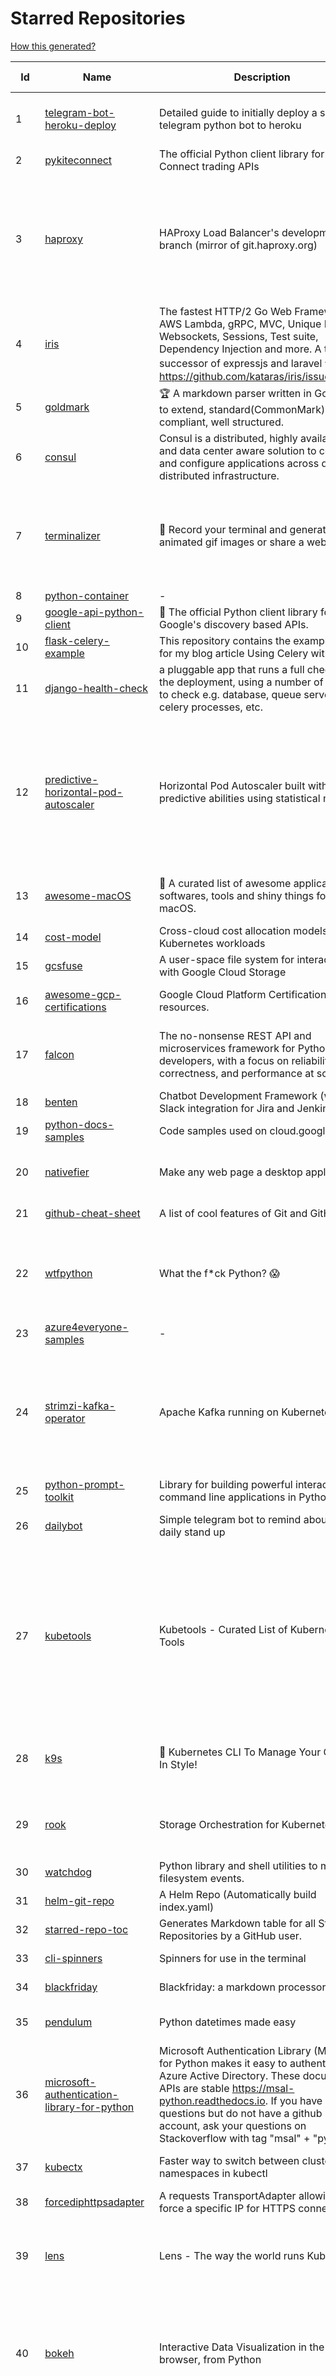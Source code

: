 # Starred Repositories  

[How this generated?](../master/USAGE.md)  

| Id 			| Name			| Description | Star Counts | Topics/Tags   | Last Updated 	|  
| ----------- | ----------- 	| ----------- | ----------- | ----------- 	| -----------   |  
|1|[telegram-bot-heroku-deploy](https://github.com/AnshumanFauzdar/telegram-bot-heroku-deploy.git)|Detailed guide to initially deploy a simple telegram python bot to heroku|26|heroku-app, telegram-bot, telegram, deploy, hacktoberfest|7-10-2020|  
|2|[pykiteconnect](https://github.com/zerodha/pykiteconnect.git)|The official Python client library for the Kite Connect trading APIs|620||3-12-2021|  
|3|[haproxy](https://github.com/haproxy/haproxy.git)|HAProxy Load Balancer's development branch (mirror of git.haproxy.org)|2450|haproxy, load-balancer, reverse-proxy, proxy, http, http2, cache, fastcgi, high-availability, https, ipv6, proxy-protocol, ddos-mitigation, tls13, high-performance, caching|10-12-2021|  
|4|[iris](https://github.com/kataras/iris.git)|The fastest HTTP/2 Go Web Framework. AWS Lambda, gRPC, MVC, Unique Router, Websockets, Sessions, Test suite, Dependency Injection and more. A true successor of expressjs and laravel   谢谢 https://github.com/kataras/iris/issues/1329  |21551|go, framework, server, middleware, router, performance, iris, web-framework, mvc, golang, expressjs, laravel|9-12-2021|  
|5|[goldmark](https://github.com/yuin/goldmark.git)|:trophy: A markdown parser written in Go. Easy to extend, standard(CommonMark) compliant, well structured.|1801|markdown, commonmark, golang, go|24-11-2021|  
|6|[consul](https://github.com/hashicorp/consul.git)|Consul is a distributed, highly available, and data center aware solution to connect and configure applications across dynamic, distributed infrastructure.|23671|consul, service-mesh, service-discovery, kubernetes, vault|11-12-2021|  
|7|[terminalizer](https://github.com/faressoft/terminalizer.git)|🦄 Record your terminal and generate animated gif images or share a web player|12138|terminal, record, capture, shot, bash, powershell, gif, animated, generate, theme, colors, font, repeat, command-line, shell, zsh, bash-profile, render, tty, pty|18-4-2020|  
|8|[python-container](https://github.com/googleapis/python-container.git)|-|24|||  
|9|[google-api-python-client](https://github.com/googleapis/google-api-python-client.git)|🐍 The official Python client library for Google's discovery based APIs.|5267|||  
|10|[flask-celery-example](https://github.com/miguelgrinberg/flask-celery-example.git)|This repository contains the example code for my blog article Using Celery with Flask.|1016||12-9-2021|  
|11|[django-health-check](https://github.com/KristianOellegaard/django-health-check.git)|a pluggable app that runs a full check on the deployment, using a number of plugins to check e.g. database, queue server, celery processes, etc.|740||9-12-2021|  
|12|[predictive-horizontal-pod-autoscaler](https://github.com/jthomperoo/predictive-horizontal-pod-autoscaler.git)|Horizontal Pod Autoscaler built with predictive abilities using statistical models|157|predictive-analytics, kubernetes, autoscaler, cpa, custompodautoscaler, custom-pod-autoscaler, horizontal-pod-autoscaler, predictions, statistical-models, replicas, autoscaling, hacktoberfest||  
|13|[awesome-macOS](https://github.com/iCHAIT/awesome-macOS.git)|  A curated list of awesome applications, softwares, tools and shiny things for macOS.|12497|macos, mac, awesome-list, apple, awesome-lists, awesome, list||  
|14|[cost-model](https://github.com/kubecost/cost-model.git)|Cross-cloud cost allocation models for Kubernetes workloads|1641|kubernetes, kubecost||  
|15|[gcsfuse](https://github.com/GoogleCloudPlatform/gcsfuse.git)|A user-space file system for interacting with Google Cloud Storage|1374|||  
|16|[awesome-gcp-certifications](https://github.com/sathishvj/awesome-gcp-certifications.git)|Google Cloud Platform Certification resources.|2129|google-cloud-platform, certification, gcp, cloud|12-10-2021|  
|17|[falcon](https://github.com/falconry/falcon.git)|The no-nonsense REST API and microservices framework for Python developers, with a focus on reliability, correctness, and performance at scale.|8651|python, framework, rest, microservices, web, api, http, hacktoberfest, hacktoberfest2021||  
|18|[benten](https://github.com/intuit/benten.git)|Chatbot Development Framework (with Slack integration for Jira and Jenkins)|125||31-3-2021|  
|19|[python-docs-samples](https://github.com/GoogleCloudPlatform/python-docs-samples.git)|Code samples used on cloud.google.com|5327|python, samples||  
|20|[nativefier](https://github.com/nativefier/nativefier.git)|Make any web page a desktop application|29237|nodejs, electron, linux, windows, macos, desktop-application||  
|21|[github-cheat-sheet](https://github.com/tiimgreen/github-cheat-sheet.git)|A list of cool features of Git and GitHub.|33568|awesome, awesome-list, list, github, git|6-10-2020|  
|22|[wtfpython](https://github.com/satwikkansal/wtfpython.git)|What the f*ck Python? 😱|27744|python, wats, snippets, wtf, gotchas, documentation, pitfalls, interview-questions, python-interview-questions||  
|23|[azure4everyone-samples](https://github.com/MarczakIO/azure4everyone-samples.git)|-|145||5-1-2021|  
|24|[strimzi-kafka-operator](https://github.com/strimzi/strimzi-kafka-operator.git)|Apache Kafka running on Kubernetes|2819|kafka, kubernetes, openshift, docker, messaging, enmasse, kafka-connect, kafka-streams, data-streaming, data-stream, data-streams, kubernetes-operator, kubernetes-controller||  
|25|[python-prompt-toolkit](https://github.com/prompt-toolkit/python-prompt-toolkit.git)|Library for building powerful interactive command line applications in Python|7435||9-12-2021|  
|26|[dailybot](https://github.com/sapumar/dailybot.git)|Simple telegram bot to remind about the daily stand up|8|bot, daily-standup, standup-meetings, standup, standupbot|15-11-2019|  
|27|[kubetools](https://github.com/collabnix/kubetools.git)|Kubetools - Curated List of Kubernetes Tools|354|hacktoberfest, hacktoberfest2020, kubernetes, helm, helmpack, helmcharts, jenkins, iot, monitoring, monitoring-tool, prometheus, thanos, grafana, kubernetes-clusters, kubernetes-operational, kubernetes-resource, k8s-cluster, kubernetes-cli|4-12-2021|  
|28|[k9s](https://github.com/derailed/k9s.git)|🐶 Kubernetes CLI To Manage Your Clusters In Style!|14470|k9s, kubernetes, kubernetes-cli, kubernetes-clusters, k8s, k8s-cluster, go, golang|3-12-2021|  
|29|[rook](https://github.com/rook/rook.git)|Storage Orchestration for Kubernetes|9342|storage, kubernetes, ceph, storage-cluster, docker, cloud-native, etcd, cncf|10-12-2021|  
|30|[watchdog](https://github.com/gorakhargosh/watchdog.git)|Python library and shell utilities to monitor filesystem events.|5056||1-10-2021|  
|31|[helm-git-repo](https://github.com/yks0000/helm-git-repo.git)|A Helm Repo (Automatically build index.yaml)|1||6-4-2021|  
|32|[starred-repo-toc](https://github.com/yks0000/starred-repo-toc.git)|Generates Markdown table for all Starred Repositories by a GitHub user.|4|starred-repositories, starred|11-12-2021|  
|33|[cli-spinners](https://github.com/sindresorhus/cli-spinners.git)|Spinners for use in the terminal|1876||1-10-2021|  
|34|[blackfriday](https://github.com/russross/blackfriday.git)|Blackfriday: a markdown processor for Go|4839||27-10-2020|  
|35|[pendulum](https://github.com/sdispater/pendulum.git)|Python datetimes made easy|4633|python, datetime, date, time, python3, timezones|19-10-2021|  
|36|[microsoft-authentication-library-for-python](https://github.com/AzureAD/microsoft-authentication-library-for-python.git)|Microsoft Authentication Library (MSAL) for Python makes it easy to authenticate to Azure Active Directory. These documented APIs are stable https://msal-python.readthedocs.io. If you have questions but do not have a github account, ask your questions on Stackoverflow with tag "msal" + "python".|335|msal-python, azure, sdks, microsoft-identity-platform|1-12-2021|  
|37|[kubectx](https://github.com/ahmetb/kubectx.git)|Faster way to switch between clusters and namespaces in kubectl|11886|kubernetes, kubectl, kubectl-plugins, kubernetes-clusters|28-11-2021|  
|38|[forcediphttpsadapter](https://github.com/Roadmaster/forcediphttpsadapter.git)|A requests TransportAdapter allowing to force a specific IP for HTTPS connections.|36||1-11-2021|  
|39|[lens](https://github.com/lensapp/lens.git)|Lens - The way the world runs Kubernetes|16418|kubernetes, kubernetes-ui, kubernetes-dashboard, cloud-native, devops, containers|10-12-2021|  
|40|[bokeh](https://github.com/bokeh/bokeh.git)|Interactive Data Visualization in the browser, from  Python|15807|bokeh, python, interactive-plots, javascript, visualization, plotting, plots, data-visualisation, notebooks, jupyter, visualisation, numfocus||  
|41|[professional-services](https://github.com/GoogleCloudPlatform/professional-services.git)|Common solutions and tools developed by Google Cloud's Professional Services team|1916|google-cloud-platform, google-cloud-dataflow, google-cloud-ml, google-cloud-compute, gke, bigquery, solutions, tools, examples||  
|42|[tokei](https://github.com/XAMPPRocky/tokei.git)|Count your code, quickly.|5861|tokei, cloc, badge, rust, windows, linux, macos, statistics, code, cli|21-11-2021|  
|43|[dapr](https://github.com/dapr/dapr.git)|Dapr is a portable, event-driven, runtime for building distributed applications across cloud and edge.|16198|microservices, microservice, kubernetes, sidecar, state-management, event-driven, pubsub, serverless, containers|7-12-2021|  
|44|[terraform-switcher](https://github.com/warrensbox/terraform-switcher.git)|A command line tool to switch between different versions of terraform  (install with homebrew and more)|786|terraform, go, golang|29-11-2021|  
|45|[chartmuseum](https://github.com/helm/chartmuseum.git)|Host your own Helm Chart Repository|2647|helm, charts, kubernetes, chartmuseum|30-9-2021|  
|46|[brooklin](https://github.com/linkedin/brooklin.git)|An extensible distributed system for reliable nearline data streaming at scale|737|distributed-systems, data-streaming, scalability, kafka-mirror-maker, kafka, change-data-capture, java, linkedin|6-12-2021|  
|47|[yaspin](https://github.com/pavdmyt/yaspin.git)|A lightweight terminal spinner for Python with safe pipes and redirects 🎁|483|spinner, terminal, cli-utilities, python, loader, unix, easy-to-use, python-library, awesome, console, cli, utilities|14-11-2021|  
|48|[http2smugl](https://github.com/neex/http2smugl.git)|-|345||10-11-2021|  
|49|[flower](https://github.com/mher/flower.git)|Real-time monitor and web admin for Celery distributed task queue|5022|celery, task-queue, monitoring, administration, workers, rabbitmq, redis, python, asynchronous|25-11-2021|  
|50|[awesome-sysadmin](https://github.com/awesome-foss/awesome-sysadmin.git)|A curated list of amazingly awesome open source sysadmin resources.|12538|awesome, awesome-list, sysadmin, list|7-10-2021|  
|51|[pongo2](https://github.com/flosch/pongo2.git)|Django-syntax like template-engine for Go|2104|template, go, django, template-engine, pongo2, templates, template-language, golang, golang-library|10-12-2021|  
|52|[ecs-refarch-service-discovery](https://github.com/awslabs/ecs-refarch-service-discovery.git)|An EC2 Container Service Reference Architecture for providing Service Discovery to containers using CloudWatch Events, Lambda and Route 53 private hosted zones. |437||25-7-2016|  
|53|[Reloader](https://github.com/stakater/Reloader.git)|A Kubernetes controller to watch changes in ConfigMap and Secrets and do rolling upgrades on Pods with their associated Deployment, StatefulSet, DaemonSet and DeploymentConfig – [✩Star] if you're using it!|2897|kubernetes, openshift, configmap, secrets, pods, deployments, daemonset, statefulsets, k8s, watch-changes, deploymentconfigs|8-11-2021|  
|54|[shiv](https://github.com/linkedin/shiv.git)|shiv is a command line utility for building fully self contained Python zipapps as outlined in PEP 441, but with all their dependencies included.|1281||18-11-2021|  
|55|[netdata](https://github.com/netdata/netdata.git)|Real-time performance monitoring, done right! https://www.netdata.cloud|57005|monitoring, iot, notifications, docker, statsd, kubernetes, cncf, prometheus, containers, netdata, analytics, devops, time-series, observability, alerting, graphing, influxdb, grafana, graphite, dashboard|10-12-2021|  
|56|[faker](https://github.com/joke2k/faker.git)|Faker is a Python package that generates fake data for you.|13363|python, fake, testing, dataset, fake-data, test-data, test-data-generator|7-12-2021|  
|57|[ora](https://github.com/sindresorhus/ora.git)|Elegant terminal spinner|7377||13-9-2021|  
|58|[project-layout](https://github.com/golang-standards/project-layout.git)|Standard Go Project Layout|28142|go, golang, project-template, standards, project-structure|22-8-2021|  
|59|[cilium](https://github.com/cilium/cilium.git)|eBPF-based Networking, Security, and Observability|9897|containers, bpf, security, kubernetes, kubernetes-networking, cni, kernel, loadbalancing, monitoring, troubleshooting, xdp, ebpf, k8s, observability, networking|10-12-2021|  
|60|[halo](https://github.com/manrajgrover/halo.git)|💫 Beautiful spinners for terminal, IPython and Jupyter|2532|halo, spinner, python, jupyter, ora, ipython, async|9-11-2020|  
|61|[flamethrower](https://github.com/DNS-OARC/flamethrower.git)|a DNS performance and functional testing utility supporting UDP, TCP, DoT and DoH (by @ns1labs)|239|dns, performance, functional-testing|20-9-2021|  
|62|[kubernetes-handbook](https://github.com/rootsongjc/kubernetes-handbook.git)|Kubernetes中文指南/云原生应用架构实践手册 -  https://jimmysong.io/kubernetes-handbook|9389|kubernetes, cloud-native, service-mesh, handbook, cncf, gitbook|3-12-2021|  
|63|[awesome-cheatsheets](https://github.com/LeCoupa/awesome-cheatsheets.git)|👩‍💻👨‍💻 Awesome cheatsheets for popular programming languages, frameworks and development tools. They include everything you should know in one single file.|25906|cheatsheets, javascript, bash, nodejs, cheatsheet, database, language, frontend, backend, feathersjs, redis, vuejs, vim, django, programming-language, xcode, php, docker, kubernetes, sailsjs|9-12-2021|  
|64|[zuul](https://github.com/Netflix/zuul.git)|Zuul is a gateway service that provides dynamic routing, monitoring, resiliency, security, and more.|11555||10-12-2021|  
|65|[docker_practice](https://github.com/yeasy/docker_practice.git)|Learn and understand Docker technologies, with real DevOps practice!|19724|docker, book, cloud-computing, container, kubernetes, swarm, mesos, spark, devops, linux|1-12-2021|  
|66|[boulder](https://github.com/letsencrypt/boulder.git)|An ACME-based certificate authority, written in Go. |4085|boulder, go, acme, certificate-authority, tls, lets-encrypt, ca, pki, rfc8555|10-12-2021|  
|67|[kustomize](https://github.com/kubernetes-sigs/kustomize.git)|Customization of kubernetes YAML configurations|7859|k8s-sig-cli, hacktoberfest|8-12-2021|  
|68|[pygradle](https://github.com/linkedin/pygradle.git)|Using Gradle to build Python projects|543|gradle, python, linkedin|3-3-2020|  
|69|[dive](https://github.com/wagoodman/dive.git)|A tool for exploring each layer in a docker image|28850|docker, docker-image, inspector, explorer, cli, tui|2-7-2021|  
|70|[metallb](https://github.com/metallb/metallb.git)|A network load-balancer implementation for Kubernetes using standard routing protocols|4289|kubernetes, bgp, load-balancer, bare-metal, arp, vrrp, keepalived|9-12-2021|  
|71|[kubespray](https://github.com/kubernetes-sigs/kubespray.git)|Deploy a Production Ready Kubernetes Cluster|11560|kubernetes-cluster, ansible, kubernetes, high-availability, bare-metal, gce, aws, kubespray, k8s-sig-cluster-lifecycle, hacktoberfest|10-12-2021|  
|72|[aws-eks-best-practices](https://github.com/aws/aws-eks-best-practices.git)|A best practices guide for day 2 operations, including operational excellence, security, reliability, performance efficiency, and cost optimization.|736||2-12-2021|  
|73|[kubesphere](https://github.com/kubesphere/kubesphere.git)|The container platform tailored for Kubernetes multi-cloud, datacenter, and edge management ⎈ 🖥 ☁️|8260|devops, container-management, k8s, cncf, cloud-native, servicemesh, kubesphere, kubernetes-platform-solution, kubernetes, jenkins, istio, observability, multi-cluster, hacktoberfest|6-12-2021|  
|74|[google-maps-services-python](https://github.com/googlemaps/google-maps-services-python.git)|Python client library for Google Maps API Web Services|3439|python, client-library|1-10-2021|  
|75|[hubot-slack](https://github.com/slackapi/hubot-slack.git)|Slack Developer Kit for Hubot|2262|hubot-adapter, hubot, coffeescript, slack, slack-app, bot|7-12-2021|  
|76|[python-slack-sdk](https://github.com/slackapi/python-slack-sdk.git)|Slack Developer Kit for Python|3299|python, slack, slackapi, asyncio, aiohttp-client, aiohttp, websockets, websocket, websocket-client, socket-mode|10-12-2021|  
|77|[pulumi](https://github.com/pulumi/pulumi.git)|Pulumi - Developer-First Infrastructure as Code. Your Cloud, Your Language, Your Way 🚀|10810|infrastructure-as-code, serverless, containers, aws, azure, gcp, kubernetes, cloud, cloud-computing, iac, csharp, typescript, javascript, golang, go, dotnet, fsharp, python||  
|78|[httpstat](https://github.com/reorx/httpstat.git)|curl statistics made simple|4982|curl, cli, python, http, visualization|24-12-2020|  
|79|[python-cheatsheet](https://github.com/gto76/python-cheatsheet.git)|Comprehensive Python Cheatsheet|25911|cheatsheet, python, reference, python-cheatsheet|29-11-2021|  
|80|[portainer](https://github.com/portainer/portainer.git)|Making Docker and Kubernetes management easy.|20385|docker, docker-swarm, ui, docker-deployment, docker-compose, docker-container, docker-image, portainer, docker-ui, dockerfile, moby, hacktoberfest, kubernetes|9-12-2021|  
|81|[iris](https://github.com/linkedin/iris.git)|Iris is a highly configurable and flexible service for paging and messaging.|639|paging, escalation, messaging, automation|16-11-2021|  
|82|[gloo](https://github.com/solo-io/gloo.git)|The Feature-rich, Kubernetes-native, Next-Generation API Gateway Built on Envoy|3214|gloo, envoy, api-gateway, serverless, api-management, kubernetes, kubernetes-ingress-controller, microservices, hybrid-apps, legacy-apps, grpc, cloud-native, envoy-proxy|9-12-2021|  
|83|[recommenders](https://github.com/microsoft/recommenders.git)|Best Practices on Recommendation Systems|11781|machine-learning, recommender, ranking, deep-learning, python, jupyter-notebook, recommendation-algorithm, rating, operationalization, kubernetes, azure, microsoft, recommendation-system, recommendation-engine, recommendation, data-science, tutorial, artificial-intelligence|23-9-2021|  
|84|[drawio](https://github.com/jgraph/drawio.git)|Source to app.diagrams.net|26777||8-12-2021|  
|85|[terrascan](https://github.com/accurics/terrascan.git)|Detect compliance and security violations across Infrastructure as Code to mitigate risk before provisioning cloud native infrastructure.|2672|security-tools, infrastructure-as-code, devsecops, devops, security, terraform, aws, cloudsecurity, cloud-security, terrascan, infrastructure, security-violations, architecture, kubernetes, iac, sast, azure-security, aws-security, gcp-security, scans|10-12-2021|  
|86|[MQTT-Explorer](https://github.com/thomasnordquist/MQTT-Explorer.git)|An all-round MQTT client that provides a structured topic overview|1551|mqtt, mqtt-explorer, homeautomation, mqtt-client, mqtt-smarthome, mqtt-tool|11-8-2021|  
|87|[kubernetes-external-secrets](https://github.com/external-secrets/kubernetes-external-secrets.git)|Integrate external secret management systems with Kubernetes|2395|kubernetes, secrets-management, aws, aws-secrets-manager, vault, hashicorp, kubernetes-external-secrets, secrets-manager|9-12-2021|  
|88|[onedev](https://github.com/theonedev/onedev.git)|Super Easy All-In-One DevOps Platform|4828|git, devops, docker, kubernetes, continuous-integration, continuous-deployment, issue-tracker|11-12-2021|  
|89|[terraform-cdk](https://github.com/hashicorp/terraform-cdk.git)|Define infrastructure resources using programming constructs and provision them using HashiCorp Terraform|2995|terraform, cdk, cdktf|10-12-2021|  
|90|[gitops-engine](https://github.com/argoproj/gitops-engine.git)|Democratizing GitOps|1241|gitops, kubernetes, continuous-deployment|23-11-2021|  
|91|[go-github](https://github.com/google/go-github.git)|Go library for accessing the GitHub API|7979|go, github-api|8-12-2021|  
|92|[skaffold](https://github.com/GoogleContainerTools/skaffold.git)|Easy and Repeatable Kubernetes Development|12234|kubernetes, developer-tools, docker, containers|10-12-2021|  
|93|[seaweedfs](https://github.com/chrislusf/seaweedfs.git)|SeaweedFS is a fast distributed storage system for blobs, objects, files, and data lake, for billions of files! Blob store has O(1) disk seek, cloud tiering. Filer supports Cloud Drive, cross-DC active-active replication, Kubernetes, POSIX FUSE mount, S3 API, S3 Gateway, Hadoop, WebDAV, encryption, Erasure Coding.|13322|distributed-storage, distributed-systems, s3, hdfs, fuse, distributed-file-system, hadoop-hdfs, posix, tiered-file-system, kubernetes, replication, object-storage, s3-storage, seaweedfs, erasure-coding, blob-storage, cloud-drive|10-12-2021|  
|94|[helmfile](https://github.com/roboll/helmfile.git)|Deploy Kubernetes Helm Charts|3570|kubernetes, helm, chart|4-11-2021|  
|95|[minikube](https://github.com/kubernetes/minikube.git)|Run Kubernetes locally|22626|minikube, kubernetes, cluster, containers, go, cncf|10-12-2021|  
|96|[go-fuzz](https://github.com/dvyukov/go-fuzz.git)|Randomized testing for Go|4215|fuzzing, testing, go|14-9-2021|  
|97|[wait-for-it](https://github.com/vishnubob/wait-for-it.git)|Pure bash script to test and wait on the availability of a TCP host and port|7181||22-8-2020|  
|98|[dokku](https://github.com/dokku/dokku.git)|A docker-powered PaaS that helps you build and manage the lifecycle of applications|22130|dokku, paas, heroku, docker, kubernetes, nomad, containers, buildpack, devops|21-11-2021|  
|99|[ksonnet](https://github.com/ksonnet/ksonnet.git)|A CLI-supported framework that streamlines writing and deployment of Kubernetes configurations to multiple clusters.|1150||5-2-2019|  
|100|[emissary](https://github.com/emissary-ingress/emissary.git)|open source Kubernetes-native API gateway for microservices built on the Envoy Proxy|3575|ambassador, kubernetes, gateway-api, microservice, cloud-native, api-gateway, docker, api-management, kubernetes-ingress, envoy-proxy, envoy, kubernetes-annotations|7-12-2021|  
|101|[gitbook](https://github.com/GitbookIO/gitbook.git)|📝 Modern documentation format and toolchain using Git and Markdown|24253||27-12-2018|  
|102|[guacamole-server](https://github.com/apache/guacamole-server.git)|Mirror of Apache Guacamole Server|1925|guacamole, c, network-client, java, network-server, javascript|8-11-2021|  
|103|[jsonnet](https://github.com/google/jsonnet.git)|Jsonnet - The data templating language|5240|jsonnet, configuration, config, functional, json|2-12-2021|  
|104|[vizceral](https://github.com/Netflix/vizceral.git)|WebGL visualization for displaying animated traffic graphs|3870|graph, traffic, visualization, webgl, monitoring|20-7-2019|  
|105|[teleport](https://github.com/gravitational/teleport.git)|Certificate authority and access plane for SSH, Kubernetes, web applications, and databases|10531|ssh, go, bastion, teleport-binaries, certificate, golang, cluster, teleport, firewall, security, jumpserver, rbac, audit, pam, kubernetes, kubernetes-access, firewalls, clusters, database-access, postgres|10-12-2021|  
|106|[linkerd2](https://github.com/linkerd/linkerd2.git)|Ultralight, security-first service mesh for Kubernetes. Main repo for Linkerd 2.x.|7862|service-mesh, rust, golang, kubernetes, linkerd, cloud-native|11-12-2021|  
|107|[arrow](https://github.com/arrow-py/arrow.git)|Better dates & times for Python|7682|python, arrow, datetime, date, time, timestamp, timezones, hacktoberfest|23-11-2021|  
|108|[kubernetes-network-policy-recipes](https://github.com/ahmetb/kubernetes-network-policy-recipes.git)|Example recipes for Kubernetes Network Policies that you can just copy paste|3667|kubernetes, networking, security|1-11-2021|  
|109|[x509-certificate-exporter](https://github.com/enix/x509-certificate-exporter.git)|A Prometheus exporter to monitor x509 certificates expiration in Kubernetes clusters or standalone|147|prometheus-exporter, kubernetes, monitoring-tool, certificates, expiration-monitoring, dashboard, grafana-dashboard, certificates-focusing, alert|18-11-2021|  
|110|[sealed-secrets](https://github.com/bitnami-labs/sealed-secrets.git)|A Kubernetes controller and tool for one-way encrypted Secrets|4163|kubernetes, kubernetes-secrets, devops-workflow, encrypt-secrets, gitops|25-11-2021|  
|111|[udemy-downloader-gui](https://github.com/FaisalUmair/udemy-downloader-gui.git)|A desktop application for downloading Udemy Courses|5501|electron, nodejs, udemy, udemy-dl, udemy-downloader-gui, windows, mac, macos, linux, downloader|11-8-2020|  
|112|[trafficserver](https://github.com/apache/trafficserver.git)|Apache Traffic Server™ is a fast, scalable and extensible HTTP/1.1 and HTTP/2 compliant caching proxy server.|1403|proxy, cdn, cache, apache, hacktoberfest|9-12-2021|  
|113|[influxdb](https://github.com/influxdata/influxdb.git)|Scalable datastore for metrics, events, and real-time analytics|22536|influxdb, monitoring, database, time-series, metrics, go, react|8-12-2021|  
|114|[opengrok](https://github.com/oracle/opengrok.git)|OpenGrok is a fast and usable source code search and cross reference engine, written in Java|3450|opengrok, java, source, code, search, engine|10-12-2021|  
|115|[autoscaler](https://github.com/kubernetes/autoscaler.git)|Autoscaling components for Kubernetes|5008||10-12-2021|  
|116|[k2tf](https://github.com/sl1pm4t/k2tf.git)|Kubernetes YAML to Terraform HCL converter|641|terraform, kubernetes, yaml, hcl, tool, utility, command-line-tool, converter, hashicorp, hashicorp-terraform|25-10-2021|  
|117|[fortio](https://github.com/fortio/fortio.git)|Fortio load testing library, command line tool, advanced echo server and web UI in go (golang). Allows to specify a set query-per-second load and record latency histograms and other useful stats.|2191|golang, golang-library, golang-application, performance, performance-testing, performance-visualization, http, grpc, proxy, go||  
|118|[bcc](https://github.com/iovisor/bcc.git)|BCC - Tools for BPF-based Linux IO analysis, networking, monitoring, and more|13114||10-12-2021|  
|119|[python-guide](https://github.com/realpython/python-guide.git)|Python best practices guidebook, written for humans. |24028|python, guide, book, kennethreitz|5-10-2021|  
|120|[upterm](https://github.com/railsware/upterm.git)|A terminal emulator for the 21st century.|19448|tty, terminal, terminal-emulators, console, pty, typescript, electron, react, terminals, shell|20-5-2019|  
|121|[awesome-python](https://github.com/vinta/awesome-python.git)|A curated list of awesome Python frameworks, libraries, software and resources|109574|awesome, python, collections, python-library, python-framework, python-resources|25-7-2021|  
|122|[learnopencv](https://github.com/spmallick/learnopencv.git)|Learn OpenCV  : C++ and Python Examples|15334|||  
|123|[terraform-provider-restapi](https://github.com/Mastercard/terraform-provider-restapi.git)|A terraform provider to manage objects in a RESTful API|533|||  
|124|[pipenv](https://github.com/pypa/pipenv.git)| Python Development Workflow for Humans.|22515|pip, python, packaging, virtualenv, pipfile|25-11-2021|  
|125|[machine](https://github.com/docker/machine.git)|Machine management for a container-centric world|6476||2-9-2019|  
|126|[geeksforgeeks.pdf](https://github.com/dufferzafar/geeksforgeeks.pdf.git)|Topic wise PDFs of Geeks for Geeks articles. (Last updated in October 2018)|486|||  
|127|[examples](https://github.com/kubernetes/examples.git)|Kubernetes application example tutorials|4635||4-11-2021|  
|128|[ssl-cert-check](https://github.com/Matty9191/ssl-cert-check.git)|Send notifications when SSL certificates are about to expire.|514||29-9-2021|  
|129|[marathon](https://github.com/mesosphere/marathon.git)|Deploy and manage containers (including Docker) on top of Apache Mesos at scale.|4034|dcos-orchestration-guild, dcos|27-7-2021|  
|130|[httpstat](https://github.com/davecheney/httpstat.git)|It's like curl -v, with colours. |5859||10-10-2021|  
|131|[terraformer](https://github.com/GoogleCloudPlatform/terraformer.git)|CLI tool to generate terraform files from existing infrastructure (reverse Terraform). Infrastructure to Code|6262|cloud, terraform, terraform-configurations, gcp, google-cloud, hcl, golang, infrastructure-as-code, aws, kubernetes|4-12-2021|  
|132|[chaos-mesh](https://github.com/chaos-mesh/chaos-mesh.git)|A Chaos Engineering Platform for Kubernetes.|4245|chaos, chaos-engineering, chaos-testing, kubernetes, operator, golang, microservice, site-reliability-engineering, fault-injection, cncf, cloud-native, chaos-mesh, chaos-experiments, crd, hacktoberfest|9-12-2021|  
|133|[rundeck](https://github.com/rundeck/rundeck.git)|Enable Self-Service Operations: Give specific users access to your existing tools, services, and scripts|4418|rundeck, devops, deployment, scheduler, automation, orchestration, ansible, audit, sre, operations, ops, devops-tools, devops-team, runbook, hacktoberfest|11-12-2021|  
|134|[cloud-custodian](https://github.com/cloud-custodian/cloud-custodian.git)|Rules engine for cloud security, cost optimization, and governance, DSL in yaml for policies to query, filter, and take actions on resources|3913|aws, compliance, cloud, rules-engine, cloud-computing, management, serverless, lambda, gcp, azure|7-12-2021|  
|135|[interactive-coding-challenges](https://github.com/donnemartin/interactive-coding-challenges.git)|120+ interactive Python coding interview challenges (algorithms and data structures).  Includes Anki flashcards.|24268|python, algorithm, data-structure, development, programming, coding, interview, interview-questions, interview-practice, competitive-programming|5-8-2020|  
|136|[cheat.sh](https://github.com/chubin/cheat.sh.git)|the only cheat sheet you need|27746|cheatsheet, curl, terminal, command-line, cli, examples, documentation, help, tldr, hacktoberfest2021|16-11-2021|  
|137|[sdkman-cli](https://github.com/sdkman/sdkman-cli.git)|The SDKMAN! Command Line Interface|4381||6-12-2021|  
|138|[nuclei](https://github.com/projectdiscovery/nuclei.git)|Fast and customizable vulnerability scanner based on simple YAML based DSL.|6123|cve-scanner, subdomain-takeover, nuclei-engine, vulnerability-detection, vulnerability-assessment, vulnerability-scanner, security|10-12-2021|  
|139|[hygieia](https://github.com/hygieia/hygieia.git)|CapitalOne  DevOps Dashboard|3681|devops, dashboard, hygieia, delivery-pipeline, visualization, continuous-delivery, continuous-deployment, continuous-integration|23-9-2021|  
|140|[faas](https://github.com/openfaas/faas.git)|OpenFaaS - Serverless Functions Made Simple|20781|functions-as-a-service, functions, lambda, serverless, prometheus, kubernetes, k8s, serverless-functions, paas, gitops, faas, docker, golang, nodejs|8-12-2021|  
|141|[linux-insides](https://github.com/0xAX/linux-insides.git)|A little bit about a linux kernel|23949|linux-kernel, linux-insides, linux|14-8-2021|  
|142|[labs](https://github.com/docker/labs.git)|This is a collection of tutorials for learning how to use Docker with various tools. Contributions welcome.|10432|docker-tutorial, lab, swarm, docker, docker-compose, swarm-mode, orchestration, windows, dotnet, java, security, containers|15-10-2020|  
|143|[envoy](https://github.com/envoyproxy/envoy.git)|Cloud-native high-performance edge/middle/service proxy|18510|cats, rocket-ships, cars, more-cats, cats-over-dogs, nanoservices, corgis, cncf|11-12-2021|  
|144|[thefuck](https://github.com/nvbn/thefuck.git)|Magnificent app which corrects your previous console command.|65024|python, shell|5-9-2021|  
|145|[boto3](https://github.com/boto/boto3.git)|AWS SDK for Python|6889|python, aws, cloud, cloud-management, aws-sdk|9-12-2021|  
|146|[cli](https://github.com/cli/cli.git)|GitHub’s official command line tool|26585|github-api-v4, cli, git, golang|10-12-2021|  
|147|[kraken](https://github.com/uber/kraken.git)|P2P Docker registry capable of distributing TBs of data in seconds|4831|docker, docker-registry, container, docker-image, p2p, bittorrent|12-1-2021|  
|148|[landscape](https://github.com/cncf/landscape.git)|🌄The Cloud Native Interactive Landscape filters and sorts hundreds of projects and products, and shows details including GitHub stars, funding or market cap, first and last commits, contributor counts, headquarters location, and recent tweets.|7906|cloud-native, landscape, cncf, svg, logo, serverless, crunchbase|10-12-2021|  
|149|[keras-yolo2](https://github.com/experiencor/keras-yolo2.git)|Easy training on custom dataset. Various backends (MobileNet and SqueezeNet) supported. A YOLO demo to detect raccoon run entirely in brower is accessible at https://git.io/vF7vI (not on Windows).|1692|convolutional-networks, deep-learning, yolo2, realtime, regression|31-12-2019|  
|150|[google-cloud-python](https://github.com/googleapis/google-cloud-python.git)|Google Cloud Client Library for Python|3752||7-12-2021|  
|151|[awesome-docker](https://github.com/veggiemonk/awesome-docker.git)|:whale: A curated list of Docker resources and projects|20836|docker, awesome, awesome-list, container, tools, dockerfile, list, moby, docker-container, docker-image, docker-environment, docker-deployment, docker-swarm, docker-api, docker-monitoring, docker-machine, docker-security, docker-registry|23-11-2021|  
|152|[mycli](https://github.com/dbcli/mycli.git)|A Terminal Client for MySQL with AutoCompletion and Syntax Highlighting.|10043|||  
|153|[git-standup](https://github.com/kamranahmedse/git-standup.git)|Recall what you did on the last working day. Psst! or be nosy and find what someone else in your team did ;-)|7041|standup, git-standup, agile, meeting, git, git-addons, git-|30-9-2021|  
|154|[system-design-primer](https://github.com/donnemartin/system-design-primer.git)|Learn how to design large-scale systems. Prep for the system design interview.  Includes Anki flashcards.|153829|||  
|155|[dockerfiles](https://github.com/jessfraz/dockerfiles.git)|Various Dockerfiles I use on the desktop and on servers.|12197||27-3-2021|  
|156|[draft](https://github.com/Azure/draft.git)|A tool for developers to create cloud-native applications on Kubernetes.|3971|kubernetes, helm, developer-tools, containers|26-2-2020|  
|157|[youtube-dl](https://github.com/ytdl-org/youtube-dl.git)|Command-line program to download videos from YouTube.com and other video sites|103085|||  
|158|[checkov](https://github.com/bridgecrewio/checkov.git)|Prevent cloud misconfigurations during build-time for Terraform, Cloudformation, Kubernetes, Serverless framework and other infrastructure-as-code-languages with Checkov by Bridgecrew.|3532||9-12-2021|  
|159|[awesome-hyper](https://github.com/bnb/awesome-hyper.git)|🖥 Delightful Hyper plugins, themes, and resources|9681|||  
|160|[moto](https://github.com/spulec/moto.git)|A library that allows you to easily mock out tests based on AWS infrastructure.|5411||10-12-2021|  
|161|[crouton](https://github.com/dnschneid/crouton.git)|Chromium OS Universal Chroot Environment|7930||8-9-2021|  
|162|[octodns](https://github.com/octodns/octodns.git)|Tools for managing DNS across multiple providers|2082||9-12-2021|  
|163|[kube2iam](https://github.com/jtblin/kube2iam.git)|kube2iam  provides different AWS IAM roles for pods running on Kubernetes|1771|kubernetes, aws|10-3-2021|  
|164|[hyper](https://github.com/vercel/hyper.git)|A terminal built on web technologies|37430||6-12-2021|  
|165|[katib](https://github.com/kubeflow/katib.git)|Repository for hyperparameter tuning|1112||10-12-2021|  
|166|[ingress-nginx](https://github.com/kubernetes/ingress-nginx.git)|NGINX Ingress Controller for Kubernetes|11681||7-12-2021|  
|167|[ohmyzsh](https://github.com/ohmyzsh/ohmyzsh.git)|🙃   A delightful community-driven (with 1900+ contributors) framework for managing your zsh configuration. Includes 300+ optional plugins (rails, git, macOS, hub, docker, homebrew, node, php, python, etc), 140+ themes to spice up your morning, and an auto-update tool so that makes it easy to keep up with the latest updates from the community.|137686||7-12-2021|  
|168|[opencv-python](https://github.com/opencv/opencv-python.git)|Automated CI toolchain to produce precompiled opencv-python, opencv-python-headless, opencv-contrib-python and opencv-contrib-python-headless packages.|2394|||  
|169|[core](https://github.com/home-assistant/core.git)|:house_with_garden: Open source home automation that puts local control and privacy first.|48066|||  
|170|[xdp-tutorial](https://github.com/xdp-project/xdp-tutorial.git)|XDP tutorial|1065|||  
|171|[serverless](https://github.com/serverless/serverless.git)|⚡ Serverless Framework – Build web, mobile and IoT applications with serverless architectures using AWS Lambda, Azure Functions, Google CloudFunctions & more! – |41509||10-12-2021|  
|172|[perf-tools](https://github.com/brendangregg/perf-tools.git)|Performance analysis tools based on Linux perf_events (aka perf) and ftrace|7954||14-1-2020|  
|173|[awesome-macos-command-line](https://github.com/herrbischoff/awesome-macos-command-line.git)|Use your macOS terminal shell to do awesome things.|25622||2-9-2021|  
|174|[boundary](https://github.com/hashicorp/boundary.git)|Boundary enables identity-based access management for dynamic infrastructure. |3099||10-12-2021|  
|175|[flask](https://github.com/pallets/flask.git)|The Python micro framework for building web applications.|57346||16-11-2021|  
|176|[monkey](https://github.com/bouk/monkey.git)|Monkey patching in Go|2688||9-12-2019|  
|177|[kaniko](https://github.com/GoogleContainerTools/kaniko.git)|Build Container Images In Kubernetes|9435||2-12-2021|  
|178|[mattermost-server](https://github.com/mattermost/mattermost-server.git)|Mattermost is an open source platform for secure collaboration across the entire software development lifecycle.|21599|||  
|179|[fish-shell](https://github.com/fish-shell/fish-shell.git)|The user-friendly command line shell.|17851|||  
|180|[go-restful](https://github.com/emicklei/go-restful.git)|package for building REST-style Web Services using Go|4304||5-12-2021|  
|181|[spinner](https://github.com/briandowns/spinner.git)|Go (golang) package with 80 configurable terminal spinner/progress indicators.|1624||6-12-2021|  
|182|[fd](https://github.com/sharkdp/fd.git)|A simple, fast and user-friendly alternative to 'find'|19763|||  
|183|[awesome](https://github.com/sindresorhus/awesome.git)|😎 Awesome lists about all kinds of interesting topics|179473|||  
|184|[PayloadsAllTheThings](https://github.com/swisskyrepo/PayloadsAllTheThings.git)|A list of useful payloads and bypass for Web Application Security and Pentest/CTF|32657||8-12-2021|  
|185|[graphene-django](https://github.com/graphql-python/graphene-django.git)|Integrate GraphQL into your Django project.|3731|||  
|186|[truffleHog](https://github.com/trufflesecurity/truffleHog.git)|Searches through git repositories for high entropy strings and secrets, digging deep into commit history|6214||20-10-2021|  
|187|[nprogress](https://github.com/rstacruz/nprogress.git)|For slim progress bars like on YouTube, Medium, etc|23719||19-4-2020|  
|188|[cheatsheets.pdf](https://github.com/qg0/cheatsheets.pdf.git)|📚 Various cheatsheets in PDF|189|||  
|189|[acme.sh](https://github.com/acmesh-official/acme.sh.git)|A pure Unix shell script implementing ACME client protocol|24642||30-11-2021|  
|190|[pyenv](https://github.com/pyenv/pyenv.git)|Simple Python version management|25475||9-12-2021|  
|191|[nicstat](https://github.com/scotte/nicstat.git)|Fork of https://sourceforge.net/projects/nicstat/ to fix bugs|52||9-5-2018|  
|192|[gotty](https://github.com/yudai/gotty.git)|Share your terminal as a web application|16044||13-12-2017|  
|193|[k8s-conformance](https://github.com/cncf/k8s-conformance.git)|🧪CNCF K8s Conformance Working Group|622||10-12-2021|  
|194|[azure-sdk-for-python](https://github.com/Azure/azure-sdk-for-python.git)|This repository is for active development of the Azure SDK for Python. For consumers of the SDK we recommend visiting our public developer docs at https://docs.microsoft.com/python/azure/ or our versioned developer docs at https://azure.github.io/azure-sdk-for-python. |2303|python, azure, azure-sdk|10-12-2021|  
|195|[stern](https://github.com/wercker/stern.git)|⎈ Multi pod and container log tailing for Kubernetes|5570|kubernetes, tail, devops, logging, debugging|5-7-2019|  
|196|[wrk](https://github.com/wg/wrk.git)|Modern HTTP benchmarking tool|30777||7-2-2021|  
|197|[awesome-deep-learning](https://github.com/ChristosChristofidis/awesome-deep-learning.git)|A curated list of awesome Deep Learning tutorials, projects and communities.|18037|deep-learning, neural-network, machine-learning, awesome, awesome-list, recurrent-networks, deep-networks, deep-learning-tutorial, face-images||  
|198|[viper](https://github.com/spf13/viper.git)|Go configuration with fangs|17584||9-12-2021|  
|199|[mkcert](https://github.com/FiloSottile/mkcert.git)|A simple zero-config tool to make locally trusted development certificates with any names you'd like.|32924|https, tls, certificates, local-development, localhost, root-ca, macos, linux, windows, ios, firefox, chrome|13-2-2021|  
|200|[pace](https://github.com/CodeByZach/pace.git)|Automatically add a progress bar to your site.|15368|pace, progress-bar, pace-js, loading-bar, loading-indicator, loading-animation|28-7-2021|  
|201|[kong](https://github.com/Kong/kong.git)|🦍 The Cloud-Native API Gateway |30794||9-12-2021|  
|202|[atlas](https://github.com/Netflix/atlas.git)|In-memory dimensional time series database.|3038||10-12-2021|  
|203|[fucking-algorithm](https://github.com/labuladong/fucking-algorithm.git)|刷算法全靠套路，认准 labuladong 就够了！English version supported! Crack LeetCode, not only how, but also why. |99428|||  
|204|[kops](https://github.com/kubernetes/kops.git)|Kubernetes Operations (kops) - Production Grade K8s Installation, Upgrades, and Management|13578||11-12-2021|  
|205|[django](https://github.com/django/django.git)|The Web framework for perfectionists with deadlines.|61133||10-12-2021|  
|206|[auto](https://github.com/intuit/auto.git)|Generate releases based on semantic version labels on pull requests.|1455||10-12-2021|  
|207|[octant](https://github.com/vmware-tanzu/octant.git)|Highly extensible platform for developers to better understand the complexity of Kubernetes clusters.|5610||16-11-2021|  
|208|[telegraf](https://github.com/influxdata/telegraf.git)|The plugin-driven server agent for collecting & reporting metrics.|10892|||  
|209|[engineering-blogs](https://github.com/kilimchoi/engineering-blogs.git)|A curated list of engineering blogs|20570|||  
|210|[tqdm](https://github.com/tqdm/tqdm.git)|A Fast, Extensible Progress Bar for Python and CLI|20279|||  
|211|[azure-cli](https://github.com/Azure/azure-cli.git)|Azure Command-Line Interface|2858||10-12-2021|  
|212|[flux](https://github.com/fluxcd/flux.git)|Successor: https://github.com/fluxcd/flux2 — The GitOps Kubernetes operator|6680||8-12-2021|  
|213|[admiral](https://github.com/istio-ecosystem/admiral.git)|Admiral provides automatic configuration generation, syncing and service discovery for multicluster Istio service mesh|401|||  
|214|[containerd](https://github.com/containerd/containerd.git)|An open and reliable container runtime|9908||10-12-2021|  
|215|[localstack](https://github.com/localstack/localstack.git)|💻  A fully functional local AWS cloud stack. Develop and test your cloud & Serverless apps offline!|37621||10-12-2021|  
|216|[profile-summary-for-github](https://github.com/tipsy/profile-summary-for-github.git)|Tool for visualizing GitHub profiles|19483|||  
|217|[aws-cli](https://github.com/aws/aws-cli.git)|Universal Command Line Interface for Amazon Web Services|11768||9-12-2021|  
|218|[kubewatch](https://github.com/bitnami-labs/kubewatch.git)|Watch k8s events and trigger Handlers|2270||10-9-2020|  
|219|[leveldb](https://github.com/google/leveldb.git)|LevelDB is a fast key-value storage library written at Google that provides an ordered mapping from string keys to string values.|27241||30-11-2021|  
|220|[pytest](https://github.com/pytest-dev/pytest.git)|The pytest framework makes it easy to write small tests, yet scales to support complex functional testing|8022||8-12-2021|  
|221|[awesome-sanic](https://github.com/mekicha/awesome-sanic.git)|A curated list of awesome Sanic resources and extensions|512||2-11-2021|  
|222|[poetry](https://github.com/python-poetry/poetry.git)|Python dependency management and packaging made easy.|17445|||  
|223|[interview](https://github.com/mission-peace/interview.git)|Interview questions|10109||30-7-2018|  
|224|[system-design-interview](https://github.com/checkcheckzz/system-design-interview.git)|System design interview for IT companies|16291||23-12-2020|  
|225|[clair](https://github.com/quay/clair.git)|Vulnerability Static Analysis for Containers|8339||9-12-2021|  
|226|[python](https://github.com/kubernetes-client/python.git)|Official Python client library for kubernetes|4327||6-12-2021|  
|227|[authelia](https://github.com/authelia/authelia.git)|The Single Sign-On Multi-Factor portal for web apps|11023||10-12-2021|  
|228|[external-dns](https://github.com/kubernetes-sigs/external-dns.git)|Configure external DNS servers (AWS Route53, Google CloudDNS and others) for Kubernetes Ingresses and Services|4728||10-12-2021|  
|229|[microservices-demo](https://github.com/GoogleCloudPlatform/microservices-demo.git)|Sample cloud-native application with 10 microservices showcasing Kubernetes, Istio, gRPC and OpenCensus.|11334||10-12-2021|  
|230|[python-telegram-bot](https://github.com/python-telegram-bot/python-telegram-bot.git)|We have made you a wrapper you can't refuse|17137||10-11-2021|  
|231|[python-fire](https://github.com/google/python-fire.git)|Python Fire is a library for automatically generating command line interfaces (CLIs) from absolutely any Python object.|20489|||  
|232|[Python-for-Algorithms--Data-Structures--and-Interviews](https://github.com/jmportilla/Python-for-Algorithms--Data-Structures--and-Interviews.git)|Files for Udemy Course on Algorithms and Data Structures|1911|||  
|233|[rest.li](https://github.com/linkedin/rest.li.git)|Rest.li is a REST+JSON framework for building robust, scalable service architectures using dynamic discovery and simple asynchronous APIs.|2160||10-12-2021|  
|234|[coding-interview-university](https://github.com/jwasham/coding-interview-university.git)|A complete computer science study plan to become a software engineer.|200766|||  
|235|[traefik](https://github.com/traefik/traefik.git)|The Cloud Native Application Proxy|35955|||  
|236|[sre-interview-prep-guide](https://github.com/mxssl/sre-interview-prep-guide.git)|Site Reliability Engineer Interview Preparation Guide|2399|study, preparation, sre, sre-interview, interview-preparation, site-reliability-engineer|8-12-2021|  
|237|[go-leetcode](https://github.com/austingebauer/go-leetcode.git)|A collection of 100+ popular LeetCode problems solved in Go.|1679|leetcode, ctci||  
|238|[kubernetes-the-hard-way](https://github.com/kelseyhightower/kubernetes-the-hard-way.git)|Bootstrap Kubernetes the hard way on Google Cloud Platform. No scripts.|29257|||  
|239|[cli53](https://github.com/barnybug/cli53.git)|Command line tool for Amazon Route 53|1731||17-1-2021|  
|240|[ansible](https://github.com/ansible/ansible.git)|Ansible is a radically simple IT automation platform that makes your applications and systems easier to deploy and maintain. Automate everything from code deployment to network configuration to cloud management, in a language that approaches plain English, using SSH, with no agents to install on remote systems. https://docs.ansible.com.|51000|||  
|241|[runc](https://github.com/opencontainers/runc.git)|CLI tool for spawning and running containers according to the OCI specification|8699||9-12-2021|  
|242|[ace](https://github.com/ajaxorg/ace.git)|Ace (Ajax.org Cloud9 Editor)|23865|||  
|243|[cdk8s](https://github.com/cdk8s-team/cdk8s.git)|Define Kubernetes native apps and abstractions using object-oriented programming|2684||11-12-2021|  
|244|[charts](https://github.com/helm/charts.git)|⚠️(OBSOLETE) Curated applications for Kubernetes|15315||24-5-2021|  
|245|[devops-exercises](https://github.com/bregman-arie/devops-exercises.git)|Linux, Jenkins, AWS, SRE, Prometheus, Docker, Python, Ansible, Git, Kubernetes, Terraform, OpenStack, SQL, NoSQL, Azure, GCP, DNS, Elastic, Network, Virtualization. DevOps Interview Questions|19715||29-11-2021|  
|246|[driftctl](https://github.com/snyk/driftctl.git)|Detect, track and alert on infrastructure drift|1675||10-12-2021|  
|247|[terratest](https://github.com/gruntwork-io/terratest.git)| Terratest is a Go library that makes it easier to write automated tests for your infrastructure code.|5784|||  
|248|[argo-rollouts](https://github.com/argoproj/argo-rollouts.git)|Progressive Delivery for Kubernetes|1261|||  
|249|[minio](https://github.com/minio/minio.git)|High Performance, Kubernetes Native Object Storage|30618||10-12-2021|  
|250|[fasthttp](https://github.com/valyala/fasthttp.git)|Fast HTTP package for Go. Tuned for high performance. Zero memory allocations in hot paths. Up to 10x faster than net/http|16556|||  
|251|[cert-manager](https://github.com/jetstack/cert-manager.git)|Automatically provision and manage TLS certificates in Kubernetes|8120||10-12-2021|  
|252|[awesome-vscode](https://github.com/viatsko/awesome-vscode.git)|🎨 A curated list of delightful VS Code packages and resources.|19623|visual-studio, vscode, vscode-theme, vscode-extension, awesome, awesome-list, list, visualstudio, visual-studio-code, visual-studio-code-extension, visual-studio-code-theme||  
|253|[Python-Sample-Application](https://github.com/uber/Python-Sample-Application.git)|-|349||9-3-2015|  
|254|[moby](https://github.com/moby/moby.git)|Moby Project - a collaborative project for the container ecosystem to assemble container-based systems|61749|docker, containers, go|9-12-2021|  
|255|[rancher](https://github.com/rancher/rancher.git)|Complete container management platform|18136|rancher, docker, kubernetes, orchestration, cattle, containers|10-12-2021|  
|256|[ngrok](https://github.com/inconshreveable/ngrok.git)|Introspected tunnels to localhost|21119|||  
|257|[GolangTraining](https://github.com/GoesToEleven/GolangTraining.git)|Training for Golang (go language)|7802||4-12-2018|  
|258|[linux](https://github.com/torvalds/linux.git)|Linux kernel source tree|122497||11-12-2021|  
|259|[schema](https://github.com/keleshev/schema.git)|Schema validation just got Pythonic|2478|||  
|260|[awesome-algorithms](https://github.com/tayllan/awesome-algorithms.git)|A curated list of awesome places to learn and/or practice algorithms.|10533||7-7-2021|  
|261|[bat](https://github.com/sharkdp/bat.git)|A cat(1) clone with wings.|30676|command-line, tool, syntax-highlighting, git, terminal, cli, rust, hacktoberfest||  
|262|[trivy](https://github.com/aquasecurity/trivy.git)|Scanner for vulnerabilities in container images, file systems, and Git repositories, as well as for configuration issues|9470|security, security-tools, docker, containers, vulnerability-scanners, vulnerability-detection, vulnerability, golang, go, kubernetes, hacktoberfest, devsecops, misconfiguration, infrastructure-as-code, iac|8-12-2021|  
|263|[diagrams](https://github.com/mingrammer/diagrams.git)|:art: Diagram as Code for prototyping cloud system architectures|15686|diagram, diagram-as-code, architecture, graphviz|21-8-2021|  
|264|[jq](https://github.com/stedolan/jq.git)|Command-line JSON processor|20812|||  
|265|[goaccess](https://github.com/allinurl/goaccess.git)|GoAccess is a real-time web log analyzer and interactive viewer that runs in a terminal in *nix systems or through your browser.|14074|goaccess, c, real-time, data-analysis, analytics, nginx, apache, webserver, web-analytics, monitoring, dashboard, command-line, gdpr, privacy, cli, tui, google-analytics, ncurses, terminal|7-12-2021|  
|266|[roadmap](https://github.com/github/roadmap.git)|GitHub public roadmap|5851|roadmap, github, github-enterprise|25-10-2021|  
|267|[katran](https://github.com/facebookincubator/katran.git)|A high performance layer 4 load balancer|3407|||  
|268|[FlameGraph](https://github.com/brendangregg/FlameGraph.git)|Stack trace visualizer|12256||31-8-2021|  
|269|[my-mac-os](https://github.com/nikitavoloboev/my-mac-os.git)|List of applications and tools that make my macOS experience even more amazing|18321|macos, curated, alfred, macros, personal, applications, karabiner, mac-setup, ios, nix, awesome||  
|270|[Public-APIs](https://github.com/n0shake/Public-APIs.git)|📚 A public list of APIs from round the web.|17707|||  
|271|[doitlive](https://github.com/sloria/doitlive.git)|Because sometimes you need to do it live|3073|command-line, presentations, python, live-coding, cli, click, bash, zsh, ipython, script, hacktoberfest|24-5-2021|  
|272|[GoCasts](https://github.com/StephenGrider/GoCasts.git)|Companion Repo to https://www.udemy.com/go-the-complete-developers-guide/|1480|||  
|273|[http-api-design](https://github.com/interagent/http-api-design.git)|HTTP API design guide extracted from work on the Heroku Platform API|13519||18-11-2021|  
|274|[golang-web-dev](https://github.com/GoesToEleven/golang-web-dev.git)|-|2840|||  
|275|[Gooey](https://github.com/chriskiehl/Gooey.git)|Turn (almost) any Python command line program into a full GUI application with one line|15143|||  
|276|[redis-datasets](https://github.com/redis-developer/redis-datasets.git)|A Curated List of Sample Redis Datasets|27|dataset, sample-dataset, redis-modules, redis-datasets|6-12-2021|  
|277|[grequests](https://github.com/spyoungtech/grequests.git)|Requests + Gevent = <3|3905||4-10-2021|  
|278|[resume.github.com](https://github.com/resume/resume.github.com.git)|Resumes generated using the GitHub informations|50358||5-8-2016|  
|279|[30-Days-Of-Python](https://github.com/Asabeneh/30-Days-Of-Python.git)|30 days of Python programming challenge is a step-by-step guide to learn the Python programming language in 30 days. This challenge may take more than100 days, follow your own pace. |8139|30-days-of-python, python|17-11-2021|  
|280|[awesome-python-applications](https://github.com/mahmoud/awesome-python-applications.git)|💿 Free software that works great, and also happens to be open-source Python. |13259|python, application, video, audio, graphics, gui, productivity, education, science, game||  
|281|[sanic-prometheus](https://github.com/dkruchinin/sanic-prometheus.git)|Prometheus metrics for Sanic,  an async python web server|67|python, prometheus, sanic, monitoring||  
|282|[awesome-shell](https://github.com/alebcay/awesome-shell.git)|A curated list of awesome command-line frameworks, toolkits, guides and gizmos. Inspired by awesome-php.|22579|awesome-list, awesome, list, zsh, fish, bash, cli, shell|31-8-2021|  
|283|[terraform-aws-devops](https://github.com/antonbabenko/terraform-aws-devops.git)|Info about many of my Terraform, AWS, and DevOps projects.|232|terraform, infrastructure-as-code, aws, aws-community, antonbabenko|13-5-2021|  
|284|[k3s](https://github.com/k3s-io/k3s.git)|Lightweight Kubernetes|18579|kubernetes, k8s|9-12-2021|  
|285|[managers-playbook](https://github.com/ksindi/managers-playbook.git)|:book: Heuristics for effective management|4501|management, one-on-ones, feedback, advice, coaching, meetings, decision-making||  
|286|[terraform-best-practices](https://github.com/antonbabenko/terraform-best-practices.git)|Terraform best practices (constantly updating)|1141|terraform, terraform-configurations, best-practices, free, terraform-modules||  
|287|[Terraform-012](https://github.com/addamstj/Terraform-012.git)|Code for the Terraform course|45|||  
|288|[chef](https://github.com/chef/chef.git)|Chef Infra, a powerful automation platform that transforms infrastructure into code automating how infrastructure is configured, deployed and managed across any environment, at any scale|6758|chef, devops, cfgmgt, infrastructure, automation, deployment, hacktoberfest|10-12-2021|  
|289|[hub](https://github.com/github/hub.git)|A command-line tool that makes git easier to use with GitHub.|21411|go, homebrew, git, github-api, pull-request||  
|290|[pre-commit-terraform](https://github.com/antonbabenko/pre-commit-terraform.git)|pre-commit git hooks to take care of Terraform configurations|1414|git-hooks, terraform, code-style, hooks, pre-commit, automation||  
|291|[argo-workflows](https://github.com/argoproj/argo-workflows.git)|Workflow engine for Kubernetes|9975|workflow, kubernetes, argo, dag, knative, airflow, machine-learning, argo-workflows, workflow-engine, hacktoberfest, cloud-native, cncf, k8s||  
|292|[sceptre](https://github.com/Sceptre/sceptre.git)|Build better AWS infrastructure|1268|aws, cloudformation, infrastructure, python, devops, cloud, sceptre||  
|293|[python-patterns](https://github.com/faif/python-patterns.git)|A collection of design patterns/idioms in Python|29828|python, idioms, design-patterns|7-12-2021|  
|294|[fortio-operator](https://github.com/verfio/fortio-operator.git)|Load Testing Operator within the Kubernetes cluster and outside of it.|32|||  
|295|[nginx-admins-handbook](https://github.com/trimstray/nginx-admins-handbook.git)|How to improve NGINX performance, security, and other important things.|12453|nginx, nginx-proxy, nginx-configuration, security, performance, http, https, ssllabs, notes, cheatsheet, reference, handbook, best-practices, hacks, snippets, tengine, openresty||  
|296|[professional-programming](https://github.com/charlax/professional-programming.git)|A collection of full-stack resources for programmers.|15911|read-articles, programmer, professional, scalability, concepts, documentation, lessons-learned, engineer, programming-language, learning, architecture, computer-science|10-12-2021|  
|297|[learn-python3](https://github.com/jerry-git/learn-python3.git)|Jupyter notebooks for teaching/learning Python 3|4400|teaching-materials, python3, jupyter-notebook, learning-python, python-exercises|2-8-2020|  
|298|[dotfiles](https://github.com/bbkane/dotfiles.git)|Configs for apps I care about|19|dotfiles, zsh, neovim, vscode, git, sqlite, sqlite3||  
|299|[kapacitor](https://github.com/influxdata/kapacitor.git)|Open source framework for processing, monitoring, and alerting on time series data|2095|kapacitor, monitoring, time-series||  
|300|[opencv](https://github.com/opencv/opencv.git)|Open Source Computer Vision Library|58479|opencv, c-plus-plus, computer-vision, deep-learning, image-processing|10-12-2021|  
|301|[awesome-readme](https://github.com/matiassingers/awesome-readme.git)|A curated list of awesome READMEs|10859|awesome-list, awesome, list, readme|26-11-2021|  
|302|[logrus](https://github.com/sirupsen/logrus.git)|Structured, pluggable logging for Go.|19413|logging, logrus, go|12-9-2021|  
|303|[slate](https://github.com/slatedocs/slate.git)|Beautiful static documentation for your API|33437|slate, api-documentation, api, static-site-generator|27-8-2021|  
|304|[kafka-monitor](https://github.com/linkedin/kafka-monitor.git)|Xinfra Monitor monitors the availability of Kafka clusters by producing synthetic workloads using end-to-end pipelines to obtain derived vital statistics - E2E latency, service produce/consume availability, offsets commit availability & latency, message loss rate and more.|1815||19-8-2021|  
|305|[ultimate-go](https://github.com/hoanhan101/ultimate-go.git)|The Ultimate Go Study Guide|14656|golang, computer-systems, programming, ebook, study-guide||  
|306|[osquery](https://github.com/osquery/osquery.git)|SQL powered operating system instrumentation, monitoring, and analytics.|18454|security, monitoring, intrusion-detection, sql, hacktoberfest||  
|307|[game_control](https://github.com/ChoudharyChanchal/game_control.git)|-|747|||  
|308|[echo](https://github.com/labstack/echo.git)|High performance, minimalist Go web framework|21239|go, echo, web, middleware, microservice, websocket, ssl, letsencrypt, micro-framework, https, http2, web-framework, labstack-echo|7-12-2021|  
|309|[vscode-debug-visualizer](https://github.com/hediet/vscode-debug-visualizer.git)|An extension for VS Code that visualizes data during debugging.|7113|vscode-extension, hacktoberfest, visualization||  
|310|[cobra](https://github.com/spf13/cobra.git)|A Commander for modern Go CLI interactions|24335|cobra, cobra-library, cobra-generator, posix-compliant-flags, command-cobra, cli-app, command-line, commandline, command, cli, go, golang, golang-library, golang-application, subcommands, posix||  
|311|[schedule](https://github.com/dbader/schedule.git)|Python job scheduling for humans.|9251||26-6-2021|  
|312|[Python](https://github.com/TheAlgorithms/Python.git)|All Algorithms implemented in Python|125307|python, algorithm, algorithms-implemented, algorithm-competitions, algos, sorts, searches, sorting-algorithms, education, learn, practice, community-driven, interview, hacktoberfest||  
|313|[linkedin-skill-assessments-quizzes](https://github.com/Ebazhanov/linkedin-skill-assessments-quizzes.git)|Full reference of LinkedIn answers 2021 for skill assessments, LinkedIn test, questions and answers (aws-lambda, rest-api, javascript, react, git, html, jquery, mongodb, java, Go, python, machine-learning, power-point) linkedin excel test lösungen, linkedin machine learning test|6897|linkedin, quiz-questions, answers, assessment, quiz, linkedin-questions, free, hacktoberfest, hacktoberfest2020, exam, skills, stargazers, hacktoberfest2021, golang||  
|314|[vegeta](https://github.com/tsenart/vegeta.git)|HTTP load testing tool and library. It's over 9000!|18749|load-testing, go, benchmarking, http|11-10-2020|  
|315|[kind](https://github.com/kubernetes-sigs/kind.git)|Kubernetes IN Docker - local clusters for testing Kubernetes|8892|k8s-sig-testing, kubernetes, kubeadm, golang, docker, podman|8-12-2021|  
|316|[black](https://github.com/psf/black.git)|The uncompromising Python code formatter|23865|python, code, formatter, codeformatter, gofmt, yapf, autopep8, pre-commit-hook|8-12-2021|  
|317|[awesome-pentest](https://github.com/enaqx/awesome-pentest.git)|A collection of awesome penetration testing resources, tools and other shiny things|15165|awesome, awesome-list|3-11-2021|  
|318|[sops](https://github.com/mozilla/sops.git)|Simple and flexible tool for managing secrets|8749|security, secret-distribution, devops, aws, pgp, gcp, secret-management, azure, sops|8-4-2021|  
|319|[awesome-sre](https://github.com/dastergon/awesome-sre.git)|A curated list of Site Reliability and Production Engineering resources.|7650|site-reliability-engineering, production, availability, monitoring, post-mortem, reliability-engineering, capacity-planning, service-level-agreement, scalability, reliability, alerting, on-call, site-reliability, postmortem, incident-response, sre, awesome, awesome-list, devops, list|4-12-2021|  
|320|[grafana](https://github.com/grafana/grafana.git)|The open and composable observability and data visualization platform. Visualize metrics, logs, and traces from multiple sources like Prometheus, Loki, Elasticsearch, InfluxDB, Postgres and many more. |45773|grafana, monitoring, analytics, metrics, influxdb, prometheus, elasticsearch, alerting, data-visualization, go, dashboard, business-intelligence, mysql, postgres, hacktoberfest||  
|321|[ami-query](https://github.com/intuit/ami-query.git)|Provide a REST interface to your organization's AMIs|36||31-8-2020|  
|322|[terraform-course](https://github.com/wardviaene/terraform-course.git)|Course files for my Udemy course about Terraform|1181||9-12-2021|  
|323|[shellcheck](https://github.com/koalaman/shellcheck.git)|ShellCheck, a static analysis tool for shell scripts|27126|haskell, shell, static-analysis, bash, linter, developer-tools|5-12-2021|  
|324|[kubernetes](https://github.com/kubernetes/kubernetes.git)|Production-Grade Container Scheduling and Management|83504|kubernetes, go, cncf, containers|11-12-2021|  
|325|[terraform](https://github.com/hashicorp/terraform.git)|Terraform enables you to safely and predictably create, change, and improve infrastructure. It is an open source tool that codifies APIs into declarative configuration files that can be shared amongst team members, treated as code, edited, reviewed, and versioned.|30377|graph, infrastructure-as-code, terraform, cloud, cloud-management||  
|326|[yq](https://github.com/mikefarah/yq.git)|yq is a portable command-line YAML processor|4701|yaml-processor, yaml, cli, golang, splat, devops-tools, portable|10-12-2021|  
|327|[alpha_vantage](https://github.com/RomelTorres/alpha_vantage.git)|A python wrapper for Alpha Vantage API for financial data.|3552|alpha-vantage, pandas, financial-data, python, stock, alphavantage, json, finance, api-wrapper, cryptocurrency, bitcoin|14-6-2021|  
|328|[docker-cheat-sheet](https://github.com/wsargent/docker-cheat-sheet.git)|Docker Cheat Sheet|20489|docker, cheet-sheet|31-10-2021|  
|329|[salt](https://github.com/saltstack/salt.git)|Software to automate the management and configuration of any infrastructure or application at scale. Get access to the Salt software package repository here: |12076|python, configuration-management, remote-execution, infrastructure-management, zeromq, event-stream, event-management, cloud-providers, cloud-management, cloud-provisioning, infrasructure, infrastructure-automation, infrastructure-as-code, infrastructure-as-a-code, iot, edge, cloud|10-12-2021|  
|330|[wtf](https://github.com/wtfutil/wtf.git)|The personal information dashboard for your terminal|12952|golang, dashboard, terminal, tui, cui, go, devops, wtf, wtfutil, hacktoberfest|8-12-2021|  
|331|[sonobuoy](https://github.com/vmware-tanzu/sonobuoy.git)|Sonobuoy is a diagnostic tool that makes it easier to understand the state of a Kubernetes cluster by running a set of Kubernetes conformance tests and other plugins in an accessible and non-destructive manner.|2435|kubernetes, kubernetes-cluster, kubernetes-setup, kubernetes-deployment, discovery, bugreport, heptio, tanzu, sonobuoy, conformance, conformance-tests, cncf||  
|332|[awesome-machine-learning](https://github.com/josephmisiti/awesome-machine-learning.git)|A curated list of awesome Machine Learning frameworks, libraries and software.|52073|||  
|333|[nocode](https://github.com/kelseyhightower/nocode.git)|The best way to write secure and reliable applications. Write nothing; deploy nowhere.|50528|||  
|334|[pipeline](https://github.com/tektoncd/pipeline.git)|A cloud-native Pipeline resource.|6727|tekton, pipeline, kubernetes, cdf, hacktoberfest|10-12-2021|  
|335|[sanic](https://github.com/sanic-org/sanic.git)|Async Python 3.7+ web server/framework   Build fast. Run fast.|15629|python, framework, asyncio, api-server, web, web-server, web-framework, asgi, sanic, hacktoberfest||  
|336|[ipython](https://github.com/ipython/ipython.git)|Official repository for IPython itself. Other repos in the IPython organization contain things like the website, documentation builds, etc.|15093|ipython, jupyter, data-science, notebook, python, repl, closember, hacktoberfest|11-12-2021|  
|337|[free-for-dev](https://github.com/ripienaar/free-for-dev.git)|A list of SaaS, PaaS and IaaS offerings that have free tiers of interest to devops and infradev|51412|||  
|338|[packer](https://github.com/hashicorp/packer.git)|Packer is a tool for creating identical machine images for multiple platforms from a single source configuration.|13339||9-12-2021|  
|339|[og-aws](https://github.com/open-guides/og-aws.git)|📙 Amazon Web Services — a practical guide|30453||24-6-2021|  
|340|[grumpy](https://github.com/giantswarm/grumpy.git)|Kubernetes Validation Admission Controller example|19||24-7-2020|  
|341|[terraform-multi-account](https://github.com/inovex/terraform-multi-account.git)|Some example how toadress multiple aws accounts with Terraform|20|||  
|342|[request](https://github.com/request/request.git)|🏊🏾 Simplified HTTP request client.|25379||11-2-2020|  
|343|[locust](https://github.com/locustio/locust.git)|Scalable user load testing tool written in Python|17715|locust, python, load-testing, performance-testing, http, benchmarking, load-generator||  
|344|[gping](https://github.com/orf/gping.git)|Ping, but with a graph|5624|||  
|345|[codebytere.github.io](https://github.com/codebytere/codebytere.github.io.git)|personal website|413||10-5-2021|  
|346|[DataStructures-Algorithms](https://github.com/rachitiitr/DataStructures-Algorithms.git)|The best library for implementation of all Data Structures and Algorithms - Trees + Graph Algorithms too!|2103|algorithms, data-structures, interview-prep, interview-preparation, competitive-programming, cpp, cpp-library, leetcode, leetcode-solutions|13-6-2021|  
|347|[school-of-sre](https://github.com/linkedin/school-of-sre.git)|At LinkedIn, we are using this curriculum for onboarding our entry-level talents into the SRE role.|5126|sre, linux, networking, git, python, mysql, nosql, hadoop, system-design, security|5-11-2021|  
|348|[awesome-awesomeness](https://github.com/bayandin/awesome-awesomeness.git)|A curated list of awesome awesomeness|28302||15-11-2021|  
|349|[gin](https://github.com/gin-gonic/gin.git)|Gin is a HTTP web framework written in Go (Golang). It features a Martini-like API with much better performance -- up to 40 times faster. If you need smashing performance, get yourself some Gin.|53741|server, middleware, framework, go, router, performance, gin|7-12-2021|  
|350|[gitui](https://github.com/extrawurst/gitui.git)|Blazing 💥 fast terminal-ui for git written in rust 🦀|6714|rust, tui, terminal, git, command-line-tool, command-line-interface, async, hacktoberfest, bash||  
|351|[argo-cd](https://github.com/argoproj/argo-cd.git)|Declarative continuous deployment for Kubernetes.|7830|argo, kubernetes, continuous-deployment, gitops, continuous-delivery, docker, cd, cicd, pipeline, devops, ci-cd, argo-cd, ksonnet, helm, hacktoberfest||  
|352|[kubescape](https://github.com/armosec/kubescape.git)|Kubescape is the first open-source tool for testing if Kubernetes is deployed securely according to multiple frameworks: regulatory, customized company policies and DevSecOps best practices, such as the  NSA-CISA and the MITRE ATT&CK®.|4648|kubernetes, security, nsa, hacktoberfest|21-11-2021|  
|353|[lazydocker](https://github.com/jesseduffield/lazydocker.git)|The lazier way to manage everything docker|20610|||  
|354|[kubeflow](https://github.com/kubeflow/kubeflow.git)|Machine Learning Toolkit for Kubernetes|11011|ml, kubernetes, minikube, tensorflow, notebook, google-kubernetes-engine, jupyter, machine-learning, kubeflow|8-12-2021|  
|355|[fastapi](https://github.com/tiangolo/fastapi.git)|FastAPI framework, high performance, easy to learn, fast to code, ready for production|39236|python, json, swagger-ui, redoc, starlette, openapi, api, openapi3, framework, async, asyncio, uvicorn, python3, python-types, pydantic, json-schema, fastapi, swagger, rest, web|9-12-2021|  
|356|[howdoi](https://github.com/gleitz/howdoi.git)|instant coding answers via the command line|9206||26-10-2021|  
|357|[the-art-of-command-line](https://github.com/jlevy/the-art-of-command-line.git)|Master the command line, in one page|100275|bash, unix, documentation, linux, macos, windows||  
|358|[awesome-microservices](https://github.com/mfornos/awesome-microservices.git)|A curated list of Microservice Architecture related principles and technologies.|10622|awesome, microservices, microservices-architecture, cloud-native, cloud-computing||  
|359|[celery](https://github.com/celery/celery.git)|Distributed Task Queue (development branch)|18353|python, task-manager, task-scheduler, task-runner, queue-workers, queued-jobs, queue-tasks, amqp, redis, sqs, sqs-queue, python3, python-library|10-12-2021|  
|360|[build-your-own-x](https://github.com/danistefanovic/build-your-own-x.git)|🤓 Build your own (insert technology here)|124984|programming, tutorials, tutorial-code, tutorial-exercises, free||  
|361|[vuls](https://github.com/future-architect/vuls.git)|Agent-less vulnerability scanner for Linux, FreeBSD, Container, WordPress, Programming language libraries, Network devices|8832|vuls, vulnerability-scanners, golang, go, linux, freebsd, vulnerability-detection, security, security-tools, cybersecurity, security-vulnerability, security-scanner, security-hardening, security-automation, security-audit, vulnerability-assessment, vulnerability-management, vulnerability-scanner, vulnerabilities, administrator|9-12-2021|  
|362|[coreutils](https://github.com/uutils/coreutils.git)|Cross-platform Rust rewrite of the GNU coreutils|9555|rust, coreutils, gnu-coreutils, busybox, cross-platform, command-line-tool|26-11-2021|  
|363|[what-happens-when](https://github.com/alex/what-happens-when.git)|An attempt to answer the age old interview question "What happens when you type google.com into your browser and press enter?"|31491||7-4-2021|  
|364|[mypy](https://github.com/python/mypy.git)|Optional static typing for Python|11962|python, types, typing, typechecker, linter|9-12-2021|  
|365|[python-concurrency](https://github.com/volker48/python-concurrency.git)|Code examples from my toptal engineering blog article|138|python, python-concurrency, asyncio, multiprocessing|1-3-2021|  
|366|[30-Days-of-Code](https://github.com/xeoneux/30-Days-of-Code.git)|👨‍💻 30 Days of Code by HackerRank Solutions in C++, C#, F#, Go, Java, JavaScript, Python, Ruby, Swift & TypeScript. PRs Welcome! 😄|615|hackerrank, java, swift, python, csharp, fsharp, cplusplus, solutions, 30, days, of, code, typescript, go, ruby, kotlin, javascript|16-11-2021|  
|367|[awesome-go](https://github.com/avelino/awesome-go.git)|A curated list of awesome Go frameworks, libraries and software|71984|golang, golang-library, go, awesome, awesome-list, hacktoberfest||  
|368|[duf](https://github.com/muesli/duf.git)|Disk Usage/Free Utility - a better 'df' alternative|7218|hacktoberfest, disk-space, disk-usage, df, linux, macos, freebsd, openbsd, windows, user-friendly||  
|369|[badges](https://github.com/Naereen/badges.git)|:pencil: Markdown code for lots of small badges :ribbon: :pushpin: (shields.io, forthebadge.com etc) :sunglasses:. Contributions are welcome! Please add yours!|2974|forthebadge, badges, markdown, markdown-cheatsheet, meta-badge, forthebadge-cc, restructuredtext, pokemon, python, awesome, markup|28-9-2021|  
|370|[miniserve](https://github.com/svenstaro/miniserve.git)|🌟 For when you really just want to serve some files over HTTP right now!|2854|serve, http-server, server, static-files, cli, command-line, command-line-tool||  
|371|[cruise-control](https://github.com/linkedin/cruise-control.git)|Cruise-control is the first of its kind to fully automate the dynamic workload rebalance and self-healing of a Kafka cluster. It provides great value to Kafka users by simplifying the operation of Kafka clusters.|2050|kafka, cluster-management, self-healing|7-12-2021|  
|372|[free-programming-books](https://github.com/EbookFoundation/free-programming-books.git)|:books: Freely available programming books|215040|education, books, list, resource, hacktoberfest||  
|373|[scrapy](https://github.com/scrapy/scrapy.git)|Scrapy, a fast high-level web crawling & scraping framework for Python.|42310|python, scraping, crawling, framework, crawler, hacktoberfest||  
|374|[grex](https://github.com/pemistahl/grex.git)|A command-line tool and library for generating regular expressions from user-provided test cases|4819|command-line-tool, tool, regex, regexp, regex-pattern, regular-expression, regular-expressions, rust, cli, rust-cli, terminal, rust-library, rust-crate||  
|375|[helm](https://github.com/helm/helm.git)|The Kubernetes Package Manager|20782|cncf, chart, kubernetes, helm, charts|7-12-2021|  
|376|[backstage](https://github.com/backstage/backstage.git)|Backstage is an open platform for building developer portals|14199|infrastructure, dx, developer-experience, developer-portal, service-catalog, microservices, cncf, backstage, hacktoberfest|10-12-2021|  
|377|[awesome-kubernetes](https://github.com/ramitsurana/awesome-kubernetes.git)|A curated list for awesome kubernetes sources :ship::tada:|12299|kubernetes, minikube, meetup, resource, kubernetes-sources, google-cloud, kubernetes-cluster, deploy-kubernetes, aws, enterprise-kubernetes-products, monitoring-kubernetes, azure, schedule, google-kubernetes, docker, cloud-providers, books, machine-learning|9-12-2021|  
|378|[gotty](https://github.com/sorenisanerd/gotty.git)|Share your terminal as a web application|1458||4-7-2021|  
|379|[developer-roadmap](https://github.com/kamranahmedse/developer-roadmap.git)|Roadmap to becoming a developer in 2021|179986|computer-science, roadmap, developer-roadmap, frontend-roadmap, devops-roadmap, backend-roadmap, study-plan, engineering, react-roadmap, angular-roadmap, python-roadmap, go-roadmap, java-roadmap, dba-roadmap||  
|380|[markdown-here](https://github.com/adam-p/markdown-here.git)|Google Chrome, Firefox, and Thunderbird extension that lets you write email in Markdown and render it before sending.|53797|||  
|381|[troposphere](https://github.com/cloudtools/troposphere.git)|troposphere - Python library to create AWS CloudFormation descriptions|4590|aws-cloudformation, cloudformation, python, python3||  
|382|[behave](https://github.com/behave/behave.git)|BDD, Python style.|2483|||  
|383|[resume-cli](https://github.com/jsonresume/resume-cli.git)|CLI tool to easily setup a new resume 📑|3965|cli, javascript, resume, json|19-6-2021|  
|384|[compose](https://github.com/docker/compose.git)|Define and run multi-container applications with Docker|24384|docker, docker-compose, orchestration, go, golang|10-12-2021|  
|385|[etcd](https://github.com/etcd-io/etcd.git)|Distributed reliable key-value store for the most critical data of a distributed system|38152|etcd, raft, distributed-systems, kubernetes, go, database, key-value, consensus, distributed-database|3-12-2021|  
|386|[mdBook](https://github.com/rust-lang/mdBook.git)|Create book from markdown files. Like Gitbook but implemented in Rust|8143|||  
|387|[realworld](https://github.com/gothinkster/realworld.git)|"The mother of all demo apps" — Exemplary fullstack Medium.com clone powered by React, Angular, Node, Django, and many more 🏅|62509|hacktoberfest||  
|388|[loguru](https://github.com/Delgan/loguru.git)|Python logging made (stupidly) simple|10462|python, logging, logger, log||  
|389|[gitignore](https://github.com/github/gitignore.git)|A collection of useful .gitignore templates|127106|gitignore, git||  
|390|[mux](https://github.com/gorilla/mux.git)|A powerful HTTP router and URL matcher for building Go web servers with 🦍|15594|mux, go, gorilla, router, http, middleware|14-9-2021|  
|391|[click](https://github.com/pallets/click.git)|Python composable command line interface toolkit|11700|python, cli, click, pallets|11-11-2021|  
|392|[styleguide](https://github.com/google/styleguide.git)|Style guides for Google-originated open-source projects|29318|cpplint, styleguide, style-guide|7-12-2021|  
|393|[blockly](https://github.com/google/blockly.git)|The web-based visual programming editor.|9847||9-12-2021|  
|394|[hugo](https://github.com/gohugoio/hugo.git)|The world’s fastest framework for building websites.|55735|go, hugo, static-site-generator, blog-engine, cms, content-management-system, documentation-tool, hacktoberfest||  
|395|[frp](https://github.com/fatedier/frp.git)|A fast reverse proxy to help you expose a local server behind a NAT or firewall to the internet.|51545|proxy, reverse-proxy, tunnel, nat, go, firewall, frp, expose, http-proxy||  
|396|[typing](https://github.com/python/typing.git)|Python static typing home. Contains the source for typing_extensions and the documentation. Also hosts a user help forum.|1078|python, types, typing, static-typing, gradual-typing||  
|397|[vector](https://github.com/Netflix/vector.git)|Vector is an on-host performance monitoring framework which exposes hand picked high resolution metrics to every engineer’s browser.|3575||10-10-2020|  
|398|[prometheus](https://github.com/prometheus/prometheus.git)|The Prometheus monitoring system and time series database.|39990|monitoring, metrics, alerting, graphing, time-series, prometheus, hacktoberfest|10-12-2021|  
|399|[argo-events](https://github.com/argoproj/argo-events.git)|Event-driven workflow automation framework|1258|kubernetes, event-driven, cloudevents, workflows, triggers, automation-framework, cloud-native, argo, pipelines, event-source, workflow-automation|10-12-2021|  
|400|[brackets](https://github.com/adobe/brackets.git)|An open source code editor for the web, written in JavaScript, HTML and CSS.|33729||18-3-2021|  
|401|[rich](https://github.com/willmcgugan/rich.git)|Rich is a Python library for rich text and beautiful formatting in the terminal.|31413|python, python3, python-library, terminal, terminal-color, markdown, tables, syntax-highlighting, ansi-colors, progress-bar-python, progress-bar, traceback, rich, tracebacks-rich, emoji|2-12-2021|  
|402|[goreleaser](https://github.com/goreleaser/goreleaser.git)|Deliver Go binaries as fast and easily as possible|9272|homebrew, golang, travis, release-automation, docker, snapcraft, package, deb, rpm, go, apk, hacktoberfest, github-actions|8-12-2021|  
|403|[istio](https://github.com/istio/istio.git)|Connect, secure, control, and observe services.|28914|microservices, service-mesh, lyft-envoy, kubernetes, api-management, circuit-breaker, polyglot-microservices, enforce-policies, proxies, microservice, envoy, consul, nomad, request-routing, resiliency, fault-injection|11-12-2021|  
|404|[hey](https://github.com/rakyll/hey.git)|HTTP load generator, ApacheBench (ab) replacement, formerly known as rakyll/boom|12483||23-3-2021|  
|405|[age](https://github.com/FiloSottile/age.git)|A simple, modern and secure encryption tool (and Go library) with small explicit keys, no config options, and UNIX-style composability.|9302|built-at-rc, age-encryption|24-11-2021|  
|406|[Depix](https://github.com/beurtschipper/Depix.git)|Recovers passwords from pixelized screenshots|20893|||  
|407|[snyk](https://github.com/snyk/snyk.git)|Snyk CLI scans and monitors your projects for security vulnerabilities.|3566|security, monitor, snyk, vulnerabilities|10-12-2021|  
|408|[vscode](https://github.com/microsoft/vscode.git)|Visual Studio Code|125109|editor, electron, visual-studio-code, typescript, microsoft|11-12-2021|  
|409|[elasticsearch](https://github.com/elastic/elasticsearch.git)|Free and Open, Distributed, RESTful Search Engine|57592|elasticsearch, java, search-engine||  
|410|[mergestat](https://github.com/mergestat/mergestat.git)|Query git repositories with SQL. Generate reports, perform status checks, analyze codebases. 🔍 📊|2703|git, sql, sqlite, golang, go, cli, command-line||  
|411|[statsd](https://github.com/statsd/statsd.git)|Daemon for easy but powerful stats aggregation|16170|statsd, graphite, javascript, metrics, nodejs||  
|412|[public-apis](https://github.com/public-apis/public-apis.git)|A collective list of free APIs|171023|api, public-apis, free, apis, list, development, software, public, resources, dataset, open-source||  
|413|[pulsar](https://github.com/apache/pulsar.git)|Apache Pulsar - distributed pub-sub messaging system|10075|pulsar, pubsub, messaging, streaming, queuing, event-streaming|11-12-2021|  
|414|[service-fabric](https://github.com/microsoft/service-fabric.git)|Service Fabric is a distributed systems platform for packaging, deploying, and managing stateless and stateful distributed applications and containers at large scale.|2873|cloud-native, containers, orchestration, distributed-systems, cloud-computing, microservices|29-10-2021|  
|415|[nginx-module-vts](https://github.com/vozlt/nginx-module-vts.git)|Nginx virtual host traffic status module|2513|c, nginx, nginx-module, nginx-vhost-traffic-status, vozlt-nginx-modules, monitoring|10-2-2021|  
|416|[htop](https://github.com/htop-dev/htop.git)|htop - an interactive process viewer|3049|process, viewer, console, terminal, linux, macos, bsd, c, hacktoberfest||  
|417|[protobuf](https://github.com/protocolbuffers/protobuf.git)|Protocol Buffers - Google's data interchange format|52202|protobuf, protocol-buffers, protocol-compiler, protobuf-runtime, protoc, serialization, marshalling, rpc||  
|418|[aws-load-balancer-controller](https://github.com/kubernetes-sigs/aws-load-balancer-controller.git)|A Kubernetes controller for Elastic Load Balancers|2596|kubernetes-ingress-controller, aws, ingress-resource, kubernetes, ingress, k8s-sig-aws||  
|419|[archivy](https://github.com/archivy/archivy.git)|Archivy is a self-hosted knowledge repository that allows you to safely preserve useful content that contributes to your own personal, searchable and extendable wiki.|2729|elasticsearch, knowledge, productivity, python, knowledge-base, note-taking, digital-brain, cli, hacktoberfest||  
|420|[atom](https://github.com/atom/atom.git)|:atom: The hackable text editor|56443|atom, editor, javascript, electron, windows, linux, macos||  
|421|[the-book-of-secret-knowledge](https://github.com/trimstray/the-book-of-secret-knowledge.git)|A collection of inspiring lists, manuals, cheatsheets, blogs, hacks, one-liners, cli/web tools and more.|55076|awesome, awesome-list, lists, manuals, resources, howtos, hacks, search-engines, one-liners, cheatsheets, guidelines, sysops, devops, pentesters, security-researchers, linux, bsd, security, hacking||  
|422|[caddy](https://github.com/caddyserver/caddy.git)|Fast, multi-platform web server with automatic HTTPS|35773|go, web-server, caddyfile, http, http-server, reverse-proxy, https, tls, automatic-https, privacy, security|10-12-2021|  
|423|[computer-science](https://github.com/ossu/computer-science.git)|:mortar_board: Path to a free self-taught education in Computer Science!|102812|computer-science, awesome-list, courses, curriculum||  
|424|[pi-hole](https://github.com/pi-hole/pi-hole.git)|A black hole for Internet advertisements|33967|pi-hole, ad-blocker, shell, blocker, raspberry-pi, cloud, dnsmasq, dhcp, dhcp-server, dns-server, dashboard, hacktoberfest|23-10-2021|  
|425|[design-patterns-for-humans](https://github.com/kamranahmedse/design-patterns-for-humans.git)|An ultra-simplified explanation to design patterns|32326|design-patterns, architecture, software-engineering, engineering, principles, computer-science|22-11-2020|  
|426|[json-server](https://github.com/typicode/json-server.git)|Get a full fake REST API with zero coding in less than 30 seconds (seriously)|58376||9-11-2021|  
|427|[htmlq](https://github.com/mgdm/htmlq.git)|Like jq, but for HTML.|5222||30-9-2021|  
|428|[aws-cloudformation-user-guide](https://github.com/awsdocs/aws-cloudformation-user-guide.git)|The open source version of the AWS CloudFormation User Guide|590|aws, aws-cloudformation, cloudformation|2-12-2021|  
|429|[discourse](https://github.com/discourse/discourse.git)|A platform for community discussion. Free, open, simple.|34582|discourse, javascript, rails, ruby, ember, forum, postgresql|10-12-2021|  
|430|[ImHex](https://github.com/WerWolv/ImHex.git)|🔍 A Hex Editor for Reverse Engineers, Programmers and people who value their retinas when working at 3 AM.|11495|hex-editor, reverse-engineering, ips, ips32, pattern-highlighting, dear-imgui, disassembler, analyzer, mathematical-evaluator, pattern-language, dark-mode, nodes, data-processor, hacktoberfest|10-12-2021|  
|431|[wrk2](https://github.com/giltene/wrk2.git)|A constant throughput, correct latency recording variant of wrk|3276||24-9-2019|  
|432|[litestream](https://github.com/benbjohnson/litestream.git)|Streaming replication for SQLite.|3771|sqlite, replication, s3|9-12-2021|  
|433|[kb](https://github.com/gnebbia/kb.git)|A minimalist command line knowledge base manager|2785|knowledge, cheatsheets, procedures, methodology, pentest-tool, knowledge-base, rtfm, notes, notes-management-system, cli, notebook|31-10-2021|  
|434|[textual](https://github.com/willmcgugan/textual.git)|Textual is a TUI (Text User Interface) framework for Python inspired by modern web development.|6404|terminal, python, tui, rich|17-10-2021|  
|435|[semgrep](https://github.com/returntocorp/semgrep.git)|Lightweight static analysis for many languages. Find bug variants with patterns that look like source code.|5640|static-analysis, static-code-analysis, java, go, sast, semgrep, r2c, c, python, ruby, javascript, typescript||  
|436|[project-based-learning](https://github.com/practical-tutorials/project-based-learning.git)|Curated list of project-based tutorials|59900|tutorial, project, beginner-project, webdevelopment, python, javascript, cpp, golang|14-9-2021|  
|437|[swagger-ui](https://github.com/swagger-api/swagger-ui.git)|Swagger UI is a collection of HTML, JavaScript, and CSS assets that dynamically generate beautiful documentation from a Swagger-compliant API.|21244|swagger, swagger-ui, swagger-api, swagger-js, rest, rest-api, openapi-specification, oas, openapi, openapi3, hacktoberfest||  
|438|[tldr](https://github.com/tldr-pages/tldr.git)|📚 Collaborative cheatsheets for console commands|36301|shell, man-page, tldr, manpages, documentation, cheatsheets, terminal, command-line, console, examples, help, manual, hacktoberfest|11-12-2021|  
|439|[terminals-are-sexy](https://github.com/k4m4/terminals-are-sexy.git)|💥 A curated list of Terminal frameworks, plugins & resources for CLI lovers.|10231|terminal, curated-list, awesome-lists, cli-lovers|13-12-2020|  
|440|[watchman](https://github.com/facebook/watchman.git)|Watches files and records, or triggers actions, when they change. |10526||11-12-2021|  
|441|[awesome-scalability](https://github.com/binhnguyennus/awesome-scalability.git)|The Patterns of Scalable, Reliable, and Performant Large-Scale Systems|36625|system-design, backend, scalability, interview, architecture, devops, design-patterns, interview-questions, awesome-list, big-data, awesome, resources, lists, web-development, programming, system, interview-practice, computer-science, distributed-systems, machine-learning|28-11-2021|  
|442|[pyWhat](https://github.com/bee-san/pyWhat.git)|🐸   Identify anything. pyWhat easily lets you identify emails, IP addresses, and more. Feed it a .pcap file or some text and it'll tell you what it is! 🧙‍♀️|4926|cyber, security, hacking, cybersecurity, malware, re, python, pcap, malware-analysis, malware-research, tryhackme, hacktoberfest|7-12-2021|  
|443|[algorithm-visualizer](https://github.com/algorithm-visualizer/algorithm-visualizer.git)|:fireworks:Interactive Online Platform that Visualizes Algorithms from Code|35964|algorithm, data-structure, visualization, animation|30-11-2021|  
|444|[outrun](https://github.com/Overv/outrun.git)|Execute a local command using the processing power of another Linux machine.|2995||22-3-2021|  
|445|[interviews](https://github.com/kdn251/interviews.git)|Everything you need to know to get the job.|54803|java, interview, interview-questions, interview-practice, interview-preparation, interview-prep, algorithm, algorithm-challenges, algorithms, algorithm-competitions, technical-coding-interview, leetcode, leetcode-solutions, leetcode-java, coding-interviews, coding-interview, coding-challenge, coding-challenges, leetcode-questions, interviews|6-6-2020|  
|446|[ytfzf](https://github.com/pystardust/ytfzf.git)|A posix script to find and watch youtube videos from the terminal. (Without API)|2194|youtube, cli, terminal, posix, fzf, dmenu, ueberzug|8-12-2021|  
|447|[awesome-interview-questions](https://github.com/DopplerHQ/awesome-interview-questions.git)|:octocat: A curated awesome list of lists of interview questions. Feel free to contribute! :mortar_board: |44329|awesome-list, awesomeness, interview-questions, interviewing, interview-practice, ruby, javascript, awesome, list, python-interview-questions, rails-interview, javascript-interview-questions, angularjs-interview-questions, android-interview-questions|16-11-2021|  
|448|[papers-we-love](https://github.com/papers-we-love/papers-we-love.git)|Papers from the computer science community to read and discuss.|50701|computer-science, read-papers, meetup, papers, programming, theory, awesome|26-11-2021|  
|449|[tv](https://github.com/alexhallam/tv.git)|📺(tv) Tidy Viewer is a cross-platform CLI csv pretty printer that uses column styling to maximize viewer enjoyment.|1338|cli, terminal, csv, pretty-printer, pretty-print, command-line-tool, data-science, rust, command-line, tabular-data, tibble, dataframe, datatable, csv-viewer, csv-visualization, csv-pretty-print, csv-cat, column, csv-column, hacktoberfest|20-11-2021|  
|450|[wuzz](https://github.com/asciimoo/wuzz.git)|Interactive cli tool for HTTP inspection|9838|curl, golang, cli, http, inspector, http-inspection, go|22-1-2021|  
|451|[learn-python](https://github.com/trekhleb/learn-python.git)|📚 Playground and cheatsheet for learning Python. Collection of Python scripts that are split by topics and contain code examples with explanations.|11441|python, python3, learning, programming-language, learning-python, learning-by-doing|28-10-2021|  
|452|[Notepads](https://github.com/JasonStein/Notepads.git)|A modern, lightweight text editor with a minimalist design.|5546|fluent, notepad, texteditor, uwp, markdown, diff-viewer, windows, app|4-11-2021|  
|453|[face_recognition](https://github.com/ageitgey/face_recognition.git)|The world's simplest facial recognition api for Python and the command line|42444|machine-learning, face-detection, face-recognition, python|14-6-2021|  
|454|[typer](https://github.com/tiangolo/typer.git)|Typer, build great CLIs. Easy to code. Based on Python type hints.|6711|cli, click, python3, typehints, terminal, shell, python, typer|30-8-2021|  
|455|[ntopng](https://github.com/ntop/ntopng.git)|Web-based Traffic and Security Network Traffic Monitoring|4302|ntopng, realtime, network, sflow, ipfix, traffic-monitoring, packet-analyser, packet-processing, netflow, snmp, ebpf, docker, kubernetes|10-12-2021|  
|456|[httpie](https://github.com/httpie/httpie.git)|As easy as /aitch-tee-tee-pie/ 🥧 Modern, user-friendly command-line HTTP client for the API era. JSON support, colors, sessions, downloads, plugins & more. https://twitter.com/httpie|52973|http, cli, client, terminal, web, json, development, rest, debugging, python, usability, httpie, developer-tools, http-client, curl, devops, api, api-client, rest-api, api-testing|9-12-2021|  
|457|[awesome-selfhosted](https://github.com/awesome-selfhosted/awesome-selfhosted.git)|A list of Free Software network services and web applications which can be hosted on your own servers|70359|selfhosted, awesome, awesome-list, privacy, hosting, cloud, self-hosted|10-12-2021|  
|458|[awesome-courses](https://github.com/prakhar1989/awesome-courses.git)|:books: List of awesome university courses for learning Computer Science!|38662|computer-science, courses, awesome-list, awesome|2-12-2020|  
|459|[bitcoin](https://github.com/bitcoin/bitcoin.git)|Bitcoin Core integration/staging tree|60002|bitcoin, c-plus-plus, p2p, cryptocurrency, cryptography|10-12-2021|  
|460|[github1s](https://github.com/conwnet/github1s.git)|One second to read GitHub code with VS Code.|20432|hacktoberfest|10-12-2021|  
|461|[sqlc](https://github.com/kyleconroy/sqlc.git)|Generate type-safe code from SQL|4519|go, postgresql, sql, orm, code-generator, mysql, python, kotlin|11-12-2021|  
|462|[aws-eks-kubernetes-masterclass](https://github.com/stacksimplify/aws-eks-kubernetes-masterclass.git)|AWS EKS Kubernetes - Masterclass   DevOps, Microservices|317|kubernetes, kubernetes-pods, kubernetes-deployment, kubernetes-services, kubernetes-secrets, aws-eks, aws-eks-cluster, aws-ebs, aws-rds, aws-alb, aws-alb-ingress-controller, aws-fargate, aws-codebuild, aws-codecommit, aws-codepipeline, fluentd, aws-cloudwatch, docker, yaml|16-5-2021|  
|463|[chaosmonkey](https://github.com/Netflix/chaosmonkey.git)|Chaos Monkey is a resiliency tool that helps applications tolerate random instance failures.|11632||30-10-2020|  
|464|[tech-interview-handbook](https://github.com/yangshun/tech-interview-handbook.git)|💯 Curated interview preparation materials for busy engineers|62136|interview-questions, coding-interviews, interview-practice, interview-preparation, algorithm, algorithms, hacktoberfest|3-12-2021|  
|465|[echarts](https://github.com/apache/echarts.git)|Apache ECharts is a powerful, interactive charting and data visualization library for browser|49044|echarts, data-visualization, charts, charting-library, visualization, apache, data-viz, canvas, svg|9-12-2021|  
|466|[awesome-flask](https://github.com/humiaozuzu/awesome-flask.git)|A curated list of awesome Flask resources and plugins|10280|flask, flask-resources, awesome|17-9-2019|  
|467|[every-programmer-should-know](https://github.com/mtdvio/every-programmer-should-know.git)|A collection of (mostly) technical things every software developer should know about|48837|cc-by, computer-science, educational, novice, collection||  
|468|[gods](https://github.com/emirpasic/gods.git)|GoDS (Go Data Structures). Containers (Sets, Lists, Stacks, Maps, Trees), Sets (HashSet, TreeSet, LinkedHashSet), Lists (ArrayList, SinglyLinkedList, DoublyLinkedList), Stacks (LinkedListStack, ArrayStack), Maps (HashMap, TreeMap, HashBidiMap, TreeBidiMap, LinkedHashMap), Trees (RedBlackTree, AVLTree, BTree, BinaryHeap), Comparators, Iterators, Enumerables, Sort, JSON|10852|go, golang, data-structure, map, tree, set, list, stack, iterator, enumerable, sort, avl-tree, red-black-tree, b-tree, binary-heap|18-11-2020|  
|469|[awless](https://github.com/wallix/awless.git)|A Mighty CLI for AWS|4821|aws, cli, cloud, aws-cli, cloud-management, awless, golang, devops, devops-tools|10-12-2018|  
|470|[requests](https://github.com/psf/requests.git)|A simple, yet elegant, HTTP library.|46526|python, http, forhumans, requests, python-requests, client, humans, cookies|5-12-2021|  
|471|[k6](https://github.com/grafana/k6.git)|A modern load testing tool, using Go and JavaScript - https://k6.io|14734|golang, load-testing, load-generator, javascript, es6, performance, hacktoberfest|6-12-2021|  
|472|[scalene](https://github.com/plasma-umass/scalene.git)|Scalene: a high-performance, high-precision CPU, GPU, and memory profiler for Python|4789|python, profiling, performance-analysis, cpu-profiling, memory-management, profiler, python-profilers, gpu-programming, scalene, profiles-memory, performance-cpu, cpu, memory-allocation, gpu, memory-consumption|10-12-2021|  
|473|[processhacker](https://github.com/processhacker/processhacker.git)|A free, powerful, multi-purpose tool that helps you monitor system resources, debug software and detect malware.|6257|administrator, windows, system-monitor, performance-monitoring, performance-tuning, performance, c, debugger, benchmarking, security, profiling, realtime, monitoring, monitor-performance, process-manager, process-monitor, processhacker, monitor|22-11-2021|  
|474|[dashboard](https://github.com/kubernetes/dashboard.git)|General-purpose web UI for Kubernetes clusters|10524||8-12-2021|  
|475|[learn-regex](https://github.com/ziishaned/learn-regex.git)|Learn regex the easy way|39756|||  
